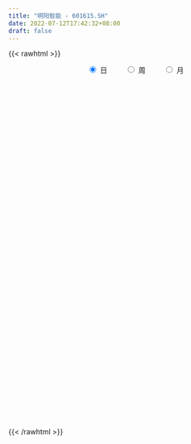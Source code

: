 ```yaml
---
title: "明阳智能 - 601615.SH"
date: 2022-07-12T17:42:32+08:00
draft: false
---
```

{{< rawhtml >}}
    <div style="text-align: center">
        <label style="padding: 1rem;"><input style="margin-right: .5rem" type="radio" name="period" value="D" checked onclick="period_change(this)">日</label>
        <label style="padding: 1rem;"><input style="margin-right: .5rem" type="radio" name="period" value="W" onclick="period_change(this)">周</label>
        <label style="padding: 1rem;"><input style="margin-right: .5rem" type="radio" name="period" value="M" onclick="period_change(this)">月</label>
    </div>
    <div id="chart" style="height: 700px;"></div> 
    <script type="text/javascript">
        const D_v = [213512.8,153792.33,87962.01,113017.07,116179.93,120969.53,133380.46,151300.36,187166.32,314409.85,264760.39,265488.89,466556.64,348665.89,293002.73,277594.24,244513.87,236637.7,156614.15,227708.17,146476.87,171711.35,426400.67,303221.16,252866.08,306276.06,322717.12,374800.02,348059.48,267628.2,258041.59,367673.26,285227.97,217333.72,213002.05,247117.24,196938.5,146493.36,149962.76,169193.01,165704.75,155670.39,258366.14,232447.33,174441.08,152940.16,182975.96,131049.51,173887.38,168582.82,182244.88,142532.31,127464.84,150893.86,322422.98,181385.74,149177.88,118470.22,165207.03,267598.37,147677.89,158177.9,243768.11,269939.69,158460.0,165389.15,155896.44,157887.09,123915.04,136681.67,136924.34,457019.7,616213.14,538001.66,499243.96,833794.9,1007718.67,531430.3199999999,482090.95,375755.94,584624.0600000001,409480.39,334121.46,286168.66,430149.3,339434.91,552643.83,527185.05,529094.08,357870.45,494162.6,554336.13,380197.83,426436.97,380442.49,344539.51,283732.19,207356.37,235757.21,213210.69,262404.54,232496.8,814517.54,545712.24,509253.25,445709.2,315265.68,342689.3,311441.12,449004.03,350401.97,241935.52,173017.36,299632.68,203599.21,284816.43,640406.65,455023.68,701060.0699999999,578025.98,505164.79,385044.48,423860.32,497442.41,417603.05,674215.8100000001,548934.67,458960.87,398172.77,701975.84,465256.85,394512.2,528467.24,457937.72,450837.37,706330.14,738895.37,507740.55,382200.56,447134.16,346934.77,295810.25,627005.76,603584.04,478155.99,579636.89,842648.4,941205.21,678990.29,657772.36,823290.9,722322.5,572726.17,457641.87,421991.24,391531.64,583180.4300000001,341048.96,395779.33,390988.66,550690.84,528985.1,521062.97,421950.45,365717.46,316351.8,242061.99,291368.45,320048.32,208160.88,264041.01,388264.13,560288.04,377985.78,262392.25,247889.0,261897.63,217026.37,194381.59,177471.96,261767.15,351142.96,256101.14,201304.49,212415.6,138412.95,393402.9,259021.88,400004.09,193686.36,142782.99,245905.99,199130.55,184345.2,202739.26,243922.93,167106.06,132754.51,148256.02,195743.21,148007.25,175363.52,162156.33,150562.16,119481.09,157404.51,186034.71,164230.57,377660.99,173238.35,241611.74,307241.16,217480.58,346949.0,208347.1,147604.45,173195.74,190996.52,447751.83,798601.96,243122.67,322433.5,330222.21,281603.94,340248.26,266716.03,403515.7,260218.3,361011.56,253231.29,326878.33,221830.67,159965.54,368929.1,277312.36,287425.54,553330.71,282194.27,321509.64,306721.27,243869.9,237914.75,310686.8,250226.8,236388.72,579831.35,416776.75,331037.23,278640.53,222046.4,276826.2,237388.17,225405.93,202460.62,373021.41,419815.88,287627.18,636046.75,687787.66,691928.53,399780.1,428268.3,361533.34,254659.25,529165.71,544402.89,627212.08,619581.05,1075504.6899999999,843980.98,947668.22,936128.7,808578.83,869748.08,619437.83,555909.99,541413.04,699966.65,538738.16,473383.66,429129.22,404368.43,452142.25,893406.96,421671.47,319649.51,529640.5600000001,912255.54,1303346.8200000001,746267.51,578026.87,452640.41,673509.84,599015.97,687887.35,717656.34,1921091.23,1136844.6599999999,798070.05,870474.74,682605.61,567655.72,645833.12,626727.04,1314584.5700000001,1252200.9299999999,1104768.3500000001,1037032.55,1011219.15,718377.6899999999,780446.76,633506.71,600712.6,640244.02,663344.92,905748.0,880922.11,650298.1899999999,831298.41,886662.28,961428.54,790503.1800000001,818579.4,713978.29,503844.1,769899.22,677216.22,1154378.77,1074435.1499999999,1060507.28,998802.13,1143378.6499999999,1046854.99,630538.73,1413740.1100000001,857204.11,960233.33,904342.26,760387.38,872317.53,871712.53,733511.08,939826.01,943084.12,657449.3,696075.38,851658.48,715692.95,499038.1,673328.64,438796.2,598597.76,760423.34,523248.86,541312.74,498338.56,1045310.3100000001,556002.02,377422.35,453924.59,601942.39,530126.91,469455.92,365918.47,561968.4399999999,756981.36,431941.78,325684.7,470098.72,462615.19,309397.26,423535.26,535436.6899999999,474879.21,662564.23,722756.71,495354.63,440942.61,492179.79,325330.9,477374.87,461270.7,290890.08,359277.75,442717.79,395613.28,344852.93,454905.15,831373.23,656253.83,885385.17,973767.3,639790.5600000001,993571.59,666643.46,715969.7,483286.58,564147.79,666994.36,444886.42,648061.87,442446.74,537710.37,375496.36,355613.37,428787.92,531566.35,588867.72,599980.63,642021.08,838597.0699999999,907924.9300000001,637786.6899999999,768732.8100000001,872974.25,720809.36,791135.63,774253.6800000001,721822.53,406295.86,632802.16,643494.97,485715.27,387967.77,477675.4,514811.59,640589.95,412018.31,561250.27,430674.3,473082.82,436714.14,302132.04,246029.74,382202.0,278169.93,979066.71,827191.74,493476.54,480770.46,400601.96,416697.11,366845.09,346105.36,304646.61,356502.73,321641.24,433177.13,343473.8,410034.54,370097.97,517131.2,421646.87,284573.47,375754.44,623171.39,576600.03,322648.36,258706.45,279814.9,303981.57,239136.42,823008.47,688571.89,420790.85,626537.84,371711.46,448868.38,325529.5,232778.36,463455.35,324305.38,597876.79,608317.88,451268.2,398706.45,296708.22,327087.84,652336.04,498505.07,461119.69,385926.76,895991.33,1185364.9299999999,612220.25,563368.01,510259.03,682156.6,551727.77,472743.0,635918.13,969059.97,536020.6,485954.87,429860.86,651010.84,866326.01,1201080.8999999999,685074.1,628159.65]
const D_histogram = [0.0,-0.0038290598,-0.0098486473,-0.0200940946,-0.0190036376,-0.0235854387,-0.0212177335,-0.0132936186,-0.0137591295,0.0220541487,0.0595333129,0.0997852738,0.1955972091,0.2103600758,0.2285909772,0.2366698735,0.1889213376,0.1031483029,0.0533248848,0.0763875256,0.0773802813,0.0630353002,0.0907393711,0.0250771887,0.0153225466,0.0359806859,0.080279616,0.126680113,0.1474259988,0.1468394643,0.1057748334,0.1452737015,0.1562853093,0.1338301391,0.080421749,0.0025708195,-0.0737614726,-0.1436959767,-0.1666981018,-0.1529545831,-0.1305913364,-0.1477342735,-0.1450075323,-0.1341065371,-0.1074988672,-0.1111251392,-0.1581469773,-0.1548762374,-0.1084143678,-0.0683402998,-0.0208132603,-0.0036058593,0.0071056669,-0.0034245989,-0.1122246588,-0.1943342737,-0.2766655918,-0.3127078671,-0.2667189925,-0.1781374318,-0.1149604288,-0.057354626,0.0174827235,0.1017102351,0.1354838471,0.1336401387,0.1277713638,0.0913164172,0.0763223256,0.0524171842,0.0419293929,0.1309266412,0.2639136844,0.3313840961,0.3917883489,0.4679549267,0.4678932497,0.4311153453,0.335893712,0.2567682117,0.1019493893,-0.0369076783,-0.1296790415,-0.1826623953,-0.2521859609,-0.2933957492,-0.3325371396,-0.3369398438,-0.2962340791,-0.2644517777,-0.262300231,-0.1876145369,-0.1468964005,-0.1056556409,-0.0953645347,-0.1303212591,-0.158323744,-0.1692896551,-0.1564913192,-0.1603829034,-0.165231385,-0.1509035709,-0.0458296711,0.0181828123,0.1079449039,0.1501825949,0.1683727424,0.1484550369,0.1257794796,0.1565223819,0.133901107,0.0959436257,0.0673755957,0.0600765985,0.0421036055,0.001055801,0.0300193253,0.0074658924,0.0488762198,0.1025685309,0.1194290558,0.1235352506,0.1491447651,0.1597463008,0.1134343875,0.1446621689,0.2059310101,0.2517153545,0.260569803,0.116307571,0.0416399525,-0.0092003521,0.0188449016,0.0131343553,-0.0192078417,-0.0352323763,-0.124348298,-0.2032673355,-0.2086534991,-0.177403593,-0.2022822911,-0.1731458868,-0.0634233588,-0.0523880348,-0.0213422392,0.1214988127,0.252617591,0.3497945465,0.3993843435,0.4430791702,0.2896020834,0.1003371782,-0.0116830418,-0.0323746316,-0.0795422226,-0.0998072573,-0.2155159252,-0.2338802826,-0.1846299486,-0.1462151419,-0.0677709229,0.0586086629,0.0921264522,0.1299290741,0.0800711596,-0.031234018,-0.1368565613,-0.1883961429,-0.1773793234,-0.1777425545,-0.2186377903,-0.3212243607,-0.4863622736,-0.6037214628,-0.6242552802,-0.5592654273,-0.4562049007,-0.3955483671,-0.3567280727,-0.2913347971,-0.1871612154,-0.090518681,0.0073926907,0.0766991076,0.0770434519,0.0652407118,0.1228756335,0.1307484541,0.0850226396,0.0359852501,0.0058679553,-0.0337995255,-0.0166696264,-0.0120252853,-0.0141463528,-0.0286607113,-0.0379913983,-0.0537081664,-0.0322761676,-0.0390259326,-0.0144952748,0.0296647992,0.0511986464,0.0515616913,0.0512822692,0.0658141658,0.0593615948,0.0661245655,0.1355487352,0.1681854978,0.1929011937,0.1483755095,0.1300933254,0.0236227867,-0.0483556673,-0.1044043587,-0.1313380439,-0.1325681632,-0.0369108944,-0.0564882115,-0.0654507016,-0.0569301935,-0.0562757071,-0.066201126,-0.0552832131,-0.0547217961,-0.0133312672,0.0055620649,0.0527475044,0.0716761165,0.0455730209,0.0288854889,0.0169938721,-0.0206632377,-0.04883598,-0.0343762207,0.0303758228,0.0734086762,0.1067869619,0.129568111,0.158257529,0.172192895,0.1885212627,0.164858751,0.1610296006,0.2000978066,0.2073896172,0.2175222028,0.2035194981,0.1701922075,0.0993083912,0.0587903294,0.0565257322,0.0507859504,0.0736856063,0.0972131087,0.1081920348,0.1513269362,0.2394520679,0.2548842839,0.2584637886,0.2078887908,0.168306039,0.1398571104,0.1214737536,0.1196587744,0.1446435436,0.1075670879,0.1175296169,0.10194013,0.1902590503,0.2741864442,0.3005589977,0.2141230978,0.1816395124,0.1210815553,0.0490165879,-0.05595083,-0.1025204643,-0.1059835173,-0.1279538214,-0.1498699335,-0.2066376846,-0.3264753043,-0.3926638602,-0.3883145399,-0.3282473937,-0.1558859907,-0.009889273,0.1100371913,0.1598607142,0.1774469478,0.1971136718,0.2140514763,0.1123931009,0.1705792842,0.2591435692,0.2287741923,0.1938531675,0.1395990992,0.0342718858,-0.0350823611,-0.0654102926,-0.103361724,0.0124869179,0.0833395815,0.2305755046,0.4065940935,0.3530974948,0.2796365604,0.1898560194,0.1400691072,0.0027682981,-0.0756178017,-0.1983114955,-0.2104281451,-0.2287036592,-0.1983060046,-0.0166507288,0.0505758866,0.1343388675,0.177182448,0.2127886042,0.1425895823,0.0470813044,0.0765406931,0.039018889,0.1215749302,0.1969310706,0.239762778,0.1739013546,0.2350605589,0.218291445,0.3828034949,0.4140408769,0.3968155025,0.30007357,0.1323525773,-0.0420100364,-0.0689859736,-0.2317550309,-0.3397495347,-0.2863614166,-0.2399051374,-0.1722405276,-0.1423007147,-0.244464911,-0.3418299305,-0.4347710206,-0.4386659645,-0.4525530681,-0.3962769523,-0.4588912944,-0.5278779549,-0.5309451088,-0.5391875242,-0.6090012989,-0.6019544596,-0.5738100797,-0.5326097157,-0.4631121506,-0.4033549879,-0.3538306923,-0.279324668,-0.2887943439,-0.3548491383,-0.3557342418,-0.3283167661,-0.2627889222,-0.2693841557,-0.2653418319,-0.192336097,-0.1624571033,-0.1422980268,-0.0594023985,-0.0403122297,-0.0889263639,-0.1165983487,-0.1594221395,-0.1772257077,-0.2201295174,-0.1636957758,-0.1279946919,-0.0647485623,-0.0448415205,0.0043959608,0.0107138134,0.0414671706,0.0998694609,0.1818850491,0.2682434597,0.3789888545,0.3860312012,0.449993563,0.4750542183,0.466315629,0.4236622355,0.3884636446,0.2580654518,0.1776301137,0.2057125366,0.196486187,0.2124126747,0.1859877286,0.13206453,0.0640698775,0.0876767231,0.0568557119,0.0827512064,0.1215895877,0.1847343426,0.2319410669,0.2336078388,0.2903505524,0.3199034109,0.2529164875,0.2496089776,0.2149813595,0.1409883261,0.0267340102,-0.1374593086,-0.168955921,-0.186720403,-0.1957973878,-0.238074077,-0.3054208077,-0.2712971471,-0.2832343172,-0.3463827447,-0.4126406861,-0.4674992953,-0.4136306938,-0.3892216118,-0.3402736243,-0.3281514625,-0.3134714894,-0.1491864334,-0.0066175528,0.0855253107,0.1455041494,0.1575966651,0.1118784381,0.1092865622,0.0953216335,0.0332616217,-0.038535209,-0.0462129806,-0.1261516229,-0.1996788671,-0.1570261911,-0.1104407682,-0.006783023,0.0927665593,0.1185790437,0.1316508599,0.2046748439,0.2426962517,0.2715486633,0.2810355408,0.2478904966,0.2440803062,0.2244767001,0.3084473776,0.3916047331,0.4224136273,0.3731613361,0.3392772852,0.3153905492,0.2568217984,0.2089942564,0.1948188436,0.1503426927,0.1750173242,0.2202821126,0.2060162363,0.1738612801,0.1107233169,0.0688756623,0.111970356,0.1113408274,0.0447944376,-0.0016069134,0.0742680286,0.2583745124,0.3513832192,0.380978884,0.3888303534,0.4021768249,0.3931004585,0.4027349195,0.3007822581,0.3760550561,0.3636006105,0.3266170702,0.2984278393,0.2637847272,0.220567688,-0.0017591078,-0.1594019325,-0.2634076542]
const D_fast = [0.0,-0.0047863248,-0.0132680741,-0.028537045,-0.0321974974,-0.0426756582,-0.0456123863,-0.0410116761,-0.0449169694,-0.003590154,0.0487723384,0.1139706178,0.2586818553,0.326034741,0.4014133867,0.4686597513,0.4681415498,0.4081555908,0.371663394,0.4138229162,0.4341607423,0.4355745861,0.4859634998,0.4265706146,0.4206466092,0.4502999199,0.514668754,0.5927392793,0.6503416648,0.6864649964,0.6718440738,0.7476613673,0.7977443024,0.808746667,0.7754437142,0.6982354895,0.6034628292,0.497604331,0.4329276804,0.4084325533,0.3981479659,0.3440714605,0.3105463186,0.2879206795,0.2876536326,0.2562460758,0.1696874934,0.134239174,0.1535974516,0.1765864446,0.2189101691,0.2352161052,0.2477040482,0.2363176327,0.0994614081,-0.0312317753,-0.1827294914,-0.2969487334,-0.317639607,-0.2735924041,-0.2391555084,-0.1958883621,-0.1166803317,-0.0070252613,0.0606193125,0.0921856388,0.1182597048,0.1046338625,0.1087203523,0.0979195069,0.0979140639,0.2196429725,0.4186084368,0.5689248725,0.7272762125,0.920431522,1.0373431574,1.1083440894,1.097095884,1.0821624367,0.9528309616,0.8047469745,0.6795558509,0.5809068982,0.4483368425,0.3337781168,0.2115024415,0.1228647764,0.0895120213,0.0551813783,-0.0082421327,0.0195399271,0.0235339634,0.0383608128,0.0248107853,-0.0427262538,-0.1103096747,-0.1635979996,-0.1899224935,-0.2339098036,-0.2800661314,-0.3034642101,-0.2098477281,-0.1412895415,-0.024541224,0.0552421157,0.1155254489,0.1327215025,0.1414908152,0.211364313,0.2222183148,0.20824674,0.1965226088,0.2042427612,0.1967956697,0.1560118154,0.192480171,0.1717932112,0.2254225935,0.3047570373,0.3514748262,0.3864648337,0.4493605395,0.4998986504,0.4819453339,0.5493386576,0.6620902513,0.7708034344,0.8448003336,0.7296149943,0.665357364,0.6122169714,0.6449734504,0.642546493,0.6054023355,0.5805697069,0.4603667106,0.3306308393,0.273081301,0.2599803088,0.1845310379,0.1703809706,0.2642476588,0.2621859741,0.28789621,0.461111965,0.655385141,0.8400107332,0.9894466161,1.1439112353,1.0628346693,0.8986540587,0.7837130782,0.7549278305,0.6878746839,0.6426578348,0.4730701857,0.3962357576,0.3993286045,0.4011896257,0.4626911139,0.6037228655,0.6602722678,0.7305571583,0.7007170336,0.5816033516,0.4417666679,0.3431280505,0.3098000392,0.2650011695,0.1694464862,-0.0134461744,-0.3001746558,-0.5684642106,-0.745061848,-0.819888352,-0.8308790506,-0.8691096087,-0.9194713325,-0.9269117562,-0.8695284784,-0.7955156142,-0.6957560698,-0.6072748761,-0.5876696687,-0.5831622308,-0.4948084008,-0.4542484667,-0.4787186213,-0.5187596983,-0.5474100043,-0.5955273664,-0.5825648739,-0.5809268541,-0.5865845098,-0.6082640462,-0.6270925827,-0.6562363925,-0.6428734355,-0.6593796836,-0.6384728446,-0.5868965708,-0.552563062,-0.5393095943,-0.526768449,-0.495783011,-0.4873951833,-0.4641010713,-0.3607897177,-0.2861065807,-0.2131655863,-0.2205973932,-0.206356246,-0.3069210879,-0.3909884588,-0.4731382399,-0.532906436,-0.5672785961,-0.4808490509,-0.5145484209,-0.5398735863,-0.5455856267,-0.559000067,-0.5854757674,-0.5883786579,-0.6014976899,-0.5634399778,-0.5431561295,-0.4827838138,-0.4459361726,-0.460646013,-0.4701121727,-0.4777553215,-0.5205782407,-0.5609599781,-0.555094274,-0.4827482748,-0.4213632523,-0.3612882261,-0.3061150492,-0.2378612491,-0.1808776592,-0.1174189759,-0.0998667998,-0.0634385501,0.0256541076,0.0847933225,0.1493064587,0.1861836286,0.1954043899,0.1493476713,0.1235271919,0.1353940277,0.1423507335,0.183671791,0.2315025706,0.2695295054,0.3504961408,0.4984842895,0.5776375765,0.6458330284,0.6472302282,0.6497239862,0.6562393352,0.6682244168,0.6963241312,0.7574697864,0.7472851026,0.7866300359,0.7965255814,0.9324092644,1.0848832693,1.1863955722,1.1534904468,1.1664167394,1.1361291711,1.0763183507,0.9573632253,0.8851634749,0.8552045426,0.8012457831,0.7418621877,0.6334350154,0.4319785697,0.2676240487,0.1748947341,0.1529000318,0.2862899372,0.4298143366,0.5772500988,0.6670388001,0.7289867708,0.7979319127,0.8683825862,0.7948224861,0.8956534905,1.0490036678,1.075827839,1.089370106,1.0700158125,0.9732565705,0.8951317334,0.8484512287,0.7846593663,0.9036297377,0.9953172967,1.2001970959,1.4778642082,1.5126419832,1.5090901889,1.4667736528,1.4520040173,1.3153952827,1.2181047325,1.0458331649,0.9811094789,0.90565805,0.8864792035,1.0639717971,1.1438423842,1.261190082,1.3483292744,1.4371325817,1.4025809553,1.3188430036,1.3674375656,1.3396704837,1.4526202574,1.5772091655,1.6799815674,1.6575954826,1.7775198267,1.815323574,2.0755364976,2.2102840989,2.2922626001,2.27053906,2.1359062117,1.9510410889,1.9068186582,1.6861108433,1.4931789558,1.4749767198,1.4614567146,1.4860611925,1.4804258268,1.3171454026,1.1343229005,0.9326890552,0.8191276203,0.6921022496,0.6493091274,0.4719719617,0.2710158124,0.1352123814,-0.0078269151,-0.2298910145,-0.3733327902,-0.4886409302,-0.5805929951,-0.6268734677,-0.667955052,-0.7068884294,-0.7022135721,-0.783881834,-0.9386489129,-1.0284675769,-1.0831292928,-1.0832986794,-1.1572399517,-1.2195330859,-1.1946113752,-1.2053466575,-1.2207620876,-1.152717059,-1.1437049475,-1.2145506728,-1.2713722447,-1.3540515704,-1.4161615655,-1.5140977546,-1.4985879569,-1.494885546,-1.447826557,-1.4391298953,-1.3887934238,-1.3797971178,-1.338676968,-1.2553073125,-1.127820462,-0.9744011864,-0.7689085781,-0.6653584311,-0.4888976785,-0.3450734686,-0.2372331506,-0.1739709853,-0.112053665,-0.1779354949,-0.2139633046,-0.1344527475,-0.0945575504,-0.025527894,-0.005455908,-0.0263629741,-0.0783401572,-0.0328141309,-0.0494212141,-0.0028379179,0.0663978602,0.1757262008,0.2809181918,0.3409869234,0.4703172752,0.5798459864,0.5760881848,0.6351829194,0.6543006411,0.6155546893,0.5079838758,0.30942573,0.2356901373,0.1712455546,0.1132192228,0.0114240144,-0.1322779183,-0.1659785445,-0.2487242939,-0.3984684076,-0.5678865205,-0.7396199535,-0.7891590254,-0.8620553464,-0.8981757649,-0.9680914687,-1.0317793681,-0.9047909203,-0.763876428,-0.6503522368,-0.5539973607,-0.5025056787,-0.5202542962,-0.4955245316,-0.4856590519,-0.5394036583,-0.6208342912,-0.6400653079,-0.751541856,-0.8749888169,-0.8715926887,-0.8526174579,-0.7506554684,-0.6279142463,-0.572457001,-0.5264724698,-0.4022797748,-0.3035843041,-0.2068447267,-0.127098964,-0.098271384,-0.0410614978,-0.0045459289,0.1565365929,0.3375951318,0.4740074328,0.5180454757,0.568980746,0.6239416473,0.6295783461,0.6339993682,0.6685286663,0.6616381885,0.7300671511,0.8304024676,0.8676406504,0.8789510142,0.8434938802,0.8188651413,0.889952424,0.9171581022,0.8618103218,0.8150072424,0.9094491916,1.1581493035,1.3390038151,1.4638442009,1.5689032587,1.6827939364,1.7719926846,1.8823108755,1.8555537786,2.0248403406,2.1032860477,2.1479567749,2.1943745039,2.2256775736,2.2376024564,2.0148358836,1.8173425758,1.6474849406]
const D_slow = [0.0,-0.000957265,-0.0034194268,-0.0084429504,-0.0131938598,-0.0190902195,-0.0243946529,-0.0277180575,-0.0311578399,-0.0256443027,-0.0107609745,0.014185344,0.0630846462,0.1156746652,0.1728224095,0.2319898779,0.2792202123,0.305007288,0.3183385092,0.3374353906,0.3567804609,0.372539286,0.3952241287,0.4014934259,0.4053240626,0.414319234,0.434389138,0.4660591663,0.502915666,0.5396255321,0.5660692404,0.6023876658,0.6414589931,0.6749165279,0.6950219651,0.69566467,0.6772243019,0.6413003077,0.5996257822,0.5613871365,0.5287393023,0.491805734,0.4555538509,0.4220272166,0.3951524998,0.367371215,0.3278344707,0.2891154114,0.2620118194,0.2449267445,0.2397234294,0.2388219646,0.2405983813,0.2397422316,0.2116860669,0.1631024984,0.0939361005,0.0157591337,-0.0509206144,-0.0954549724,-0.1241950796,-0.1385337361,-0.1341630552,-0.1087354964,-0.0748645346,-0.0414545,-0.009511659,0.0133174453,0.0323980267,0.0455023228,0.055984671,0.0887163313,0.1546947524,0.2375407764,0.3354878636,0.4524765953,0.5694499077,0.6772287441,0.761202172,0.825394225,0.8508815723,0.8416546527,0.8092348924,0.7635692935,0.7005228033,0.627173866,0.5440395811,0.4598046202,0.3857461004,0.319633156,0.2540580982,0.207154464,0.1704303639,0.1440164537,0.12017532,0.0875950052,0.0480140692,0.0056916555,-0.0334311743,-0.0735269002,-0.1148347464,-0.1525606392,-0.1640180569,-0.1594723539,-0.1324861279,-0.0949404792,-0.0528472936,-0.0157335343,0.0157113356,0.054841931,0.0883172078,0.1123031142,0.1291470131,0.1441661628,0.1546920642,0.1549560144,0.1624608457,0.1643273188,0.1765463738,0.2021885065,0.2320457704,0.2629295831,0.3002157744,0.3401523496,0.3685109464,0.4046764887,0.4561592412,0.5190880798,0.5842305306,0.6133074233,0.6237174115,0.6214173234,0.6261285488,0.6294121377,0.6246101772,0.6158020832,0.5847150087,0.5338981748,0.4817348,0.4373839018,0.386813329,0.3435268573,0.3276710176,0.3145740089,0.3092384491,0.3396131523,0.40276755,0.4902161867,0.5900622726,0.7008320651,0.7732325859,0.7983168805,0.79539612,0.7873024621,0.7674169065,0.7424650921,0.6885861109,0.6301160402,0.5839585531,0.5474047676,0.5304620369,0.5451142026,0.5681458156,0.6006280841,0.620645874,0.6128373695,0.5786232292,0.5315241935,0.4871793626,0.442743724,0.3880842764,0.3077781863,0.1861876179,0.0352572522,-0.1208065679,-0.2606229247,-0.3746741499,-0.4735612417,-0.5627432598,-0.6355769591,-0.6823672629,-0.7049969332,-0.7031487605,-0.6839739836,-0.6647131206,-0.6484029427,-0.6176840343,-0.5849969208,-0.5637412609,-0.5547449484,-0.5532779596,-0.5617278409,-0.5658952475,-0.5689015688,-0.572438157,-0.5796033349,-0.5891011844,-0.602528226,-0.6105972679,-0.6203537511,-0.6239775698,-0.61656137,-0.6037617084,-0.5908712856,-0.5780507183,-0.5615971768,-0.5467567781,-0.5302256367,-0.4963384529,-0.4542920785,-0.4060667801,-0.3689729027,-0.3364495713,-0.3305438747,-0.3426327915,-0.3687338812,-0.4015683921,-0.4347104329,-0.4439381565,-0.4580602094,-0.4744228848,-0.4886554332,-0.5027243599,-0.5192746414,-0.5330954447,-0.5467758938,-0.5501087106,-0.5487181943,-0.5355313182,-0.5176122891,-0.5062190339,-0.4989976617,-0.4947491936,-0.4999150031,-0.5121239981,-0.5207180532,-0.5131240975,-0.4947719285,-0.468075188,-0.4356831603,-0.396118778,-0.3530705543,-0.3059402386,-0.2647255508,-0.2244681507,-0.174443699,-0.1225962947,-0.068215744,-0.0173358695,0.0252121824,0.0500392802,0.0647368625,0.0788682955,0.0915647831,0.1099861847,0.1342894619,0.1613374706,0.1991692046,0.2590322216,0.3227532926,0.3873692397,0.4393414374,0.4814179472,0.5163822248,0.5467506632,0.5766653568,0.6128262427,0.6397180147,0.6691004189,0.6945854514,0.742150214,0.8106968251,0.8858365745,0.9393673489,0.984777227,1.0150476159,1.0273017628,1.0133140553,0.9876839393,0.9611880599,0.9291996046,0.8917321212,0.8400727,0.758453874,0.6602879089,0.563209274,0.4811474255,0.4421759279,0.4397036096,0.4672129074,0.507178086,0.5515398229,0.6008182409,0.65433111,0.6824293852,0.7250742062,0.7898600985,0.8470536466,0.8955169385,0.9304167133,0.9389846848,0.9302140945,0.9138615213,0.8880210903,0.8911428198,0.9119777152,0.9696215913,1.0712701147,1.1595444884,1.2294536285,1.2769176334,1.3119349101,1.3126269847,1.2937225342,1.2441446604,1.1915376241,1.1343617093,1.0847852081,1.0806225259,1.0932664976,1.1268512145,1.1711468265,1.2243439775,1.2599913731,1.2717616992,1.2908968724,1.3006515947,1.3310453272,1.3802780949,1.4402187894,1.483694128,1.5424592678,1.597032129,1.6927330027,1.796243222,1.8954470976,1.9704654901,2.0035536344,1.9930511253,1.9758046319,1.9178658742,1.8329284905,1.7613381364,1.701361852,1.6583017201,1.6227265414,1.5616103137,1.476152831,1.3674600759,1.2577935848,1.1446553177,1.0455860797,0.9308632561,0.7988937673,0.6661574901,0.5313606091,0.3791102844,0.2286216695,0.0851691495,-0.0479832794,-0.163761317,-0.264600064,-0.3530577371,-0.4228889041,-0.4950874901,-0.5837997746,-0.6727333351,-0.7548125266,-0.8205097572,-0.8878557961,-0.9541912541,-1.0022752783,-1.0428895541,-1.0784640608,-1.0933146605,-1.1033927179,-1.1256243089,-1.154773896,-1.1946294309,-1.2389358578,-1.2939682372,-1.3348921811,-1.3668908541,-1.3830779947,-1.3942883748,-1.3931893846,-1.3905109312,-1.3801441386,-1.3551767734,-1.3097055111,-1.2426446462,-1.1478974326,-1.0513896323,-0.9388912415,-0.8201276869,-0.7035487797,-0.5976332208,-0.5005173096,-0.4360009467,-0.3915934183,-0.3401652841,-0.2910437374,-0.2379405687,-0.1914436366,-0.1584275041,-0.1424100347,-0.1204908539,-0.106276926,-0.0855891244,-0.0551917274,-0.0090081418,0.0489771249,0.1073790846,0.1799667227,0.2599425755,0.3231716973,0.3855739417,0.4393192816,0.4745663631,0.4812498657,0.4468850385,0.4046460583,0.3579659576,0.3090166106,0.2494980914,0.1731428894,0.1053186026,0.0345100233,-0.0520856628,-0.1552458344,-0.2721206582,-0.3755283316,-0.4728337346,-0.5579021407,-0.6399400063,-0.7183078786,-0.755604487,-0.7572588752,-0.7358775475,-0.6995015102,-0.6601023439,-0.6321327343,-0.6048110938,-0.5809806854,-0.57266528,-0.5822990822,-0.5938523274,-0.6253902331,-0.6753099499,-0.7145664976,-0.7421766897,-0.7438724454,-0.7206808056,-0.6910360447,-0.6581233297,-0.6069546187,-0.5462805558,-0.47839339,-0.4081345048,-0.3461618806,-0.2851418041,-0.229022629,-0.1519107846,-0.0540096013,0.0515938055,0.1448841395,0.2297034608,0.3085510981,0.3727565477,0.4250051118,0.4737098227,0.5112954959,0.5550498269,0.610120355,0.6616244141,0.7050897341,0.7327705633,0.7499894789,0.7779820679,0.8058172748,0.8170158842,0.8166141558,0.835181163,0.8997747911,0.9876205959,1.0828653169,1.1800729053,1.2806171115,1.3788922261,1.479575956,1.5547715205,1.6487852845,1.7396854372,1.8213397047,1.8959466645,1.9618928463,2.0170347684,2.0165949914,1.9767445083,1.9108925947]
const D_data = [['2020-06-19', 12.34, 12.68, 12.3, 12.75],['2020-06-22', 12.72, 12.62, 12.48, 12.8],['2020-06-23', 12.61, 12.56, 12.49, 12.66],['2020-06-24', 12.53, 12.45, 12.25, 12.61],['2020-06-29', 12.39, 12.55, 12.37, 12.72],['2020-06-30', 12.52, 12.45, 12.39, 12.69],['2020-07-01', 12.46, 12.51, 12.35, 12.64],['2020-07-02', 12.55, 12.59, 12.48, 12.63],['2020-07-03', 12.75, 12.49, 12.39, 12.8],['2020-07-06', 12.51, 13.04, 12.46, 13.06],['2020-07-07', 13.16, 13.29, 12.89, 13.53],['2020-07-08', 13.57, 13.6, 13.23, 13.68],['2020-07-09', 13.81, 14.79, 13.7, 14.96],['2020-07-10', 14.65, 14.25, 14.19, 14.65],['2020-07-13', 14.44, 14.58, 14.33, 14.88],['2020-07-14', 14.72, 14.74, 14.32, 14.95],['2020-07-15', 14.93, 14.14, 13.98, 15.1],['2020-07-16', 14.15, 13.46, 13.46, 14.58],['2020-07-17', 13.62, 13.65, 13.36, 13.93],['2020-07-20', 13.67, 14.59, 13.66, 14.64],['2020-07-21', 14.7, 14.49, 14.39, 14.72],['2020-07-22', 14.4, 14.37, 14.23, 14.56],['2020-07-23', 14.28, 15.05, 14.22, 15.22],['2020-07-24', 14.9, 13.88, 13.71, 14.93],['2020-07-27', 13.88, 14.45, 13.42, 14.68],['2020-07-28', 14.59, 14.94, 14.34, 15.12],['2020-07-29', 14.95, 15.52, 14.62, 15.79],['2020-07-30', 15.47, 15.94, 15.23, 16.2],['2020-07-31', 15.73, 15.98, 15.6, 16.37],['2020-08-03', 16.12, 15.96, 15.8, 16.35],['2020-08-04', 15.96, 15.52, 15.36, 15.98],['2020-08-05', 15.5, 16.71, 15.44, 16.95],['2020-08-06', 16.88, 16.7, 16.38, 17.14],['2020-08-07', 16.7, 16.46, 16.0, 16.99],['2020-08-10', 16.29, 16.05, 15.85, 16.65],['2020-08-11', 16.14, 15.52, 15.51, 16.56],['2020-08-12', 15.4, 15.19, 14.84, 15.72],['2020-08-13', 15.31, 14.88, 14.8, 15.38],['2020-08-14', 14.8, 15.18, 14.63, 15.23],['2020-08-17', 15.08, 15.57, 14.9, 15.58],['2020-08-18', 15.68, 15.74, 15.4, 15.75],['2020-08-19', 15.62, 15.22, 15.13, 15.68],['2020-08-20', 15.43, 15.38, 15.27, 15.69],['2020-08-21', 15.7, 15.47, 15.3, 15.93],['2020-08-24', 15.53, 15.73, 15.51, 15.96],['2020-08-25', 15.73, 15.38, 15.3, 15.85],['2020-08-26', 15.31, 14.64, 14.64, 15.51],['2020-08-27', 14.78, 15.07, 14.61, 15.26],['2020-08-28', 15.0, 15.68, 14.92, 15.69],['2020-08-31', 15.68, 15.8, 15.6, 16.11],['2020-09-01', 15.78, 16.13, 15.65, 16.25],['2020-09-02', 16.13, 15.95, 15.72, 16.25],['2020-09-03', 16.1, 15.98, 15.75, 16.14],['2020-09-04', 15.58, 15.75, 15.28, 15.8],['2020-09-07', 15.05, 14.18, 14.18, 15.08],['2020-09-08', 14.18, 13.9, 13.74, 14.23],['2020-09-09', 13.65, 13.28, 13.26, 13.83],['2020-09-10', 13.45, 13.31, 13.17, 13.75],['2020-09-11', 13.29, 14.13, 13.18, 14.16],['2020-09-14', 14.38, 14.84, 14.2, 15.04],['2020-09-15', 14.8, 14.8, 14.47, 14.93],['2020-09-16', 14.73, 14.97, 14.68, 15.3],['2020-09-17', 15.28, 15.51, 15.08, 15.68],['2020-09-18', 15.39, 16.09, 15.39, 16.16],['2020-09-21', 15.9, 15.86, 15.76, 16.13],['2020-09-22', 16.0, 15.6, 15.58, 16.08],['2020-09-23', 15.83, 15.63, 15.43, 15.88],['2020-09-24', 15.57, 15.22, 15.15, 15.76],['2020-09-25', 15.45, 15.42, 15.11, 15.68],['2020-09-28', 15.52, 15.26, 15.21, 15.78],['2020-09-29', 15.45, 15.38, 15.0, 15.57],['2020-09-30', 15.62, 16.92, 15.38, 16.92],['2020-10-09', 18.01, 18.25, 17.81, 18.57],['2020-10-12', 18.11, 18.24, 17.78, 18.47],['2020-10-13', 18.18, 18.83, 18.02, 19.18],['2020-10-14', 18.84, 19.8, 18.8, 20.6],['2020-10-15', 20.35, 19.5, 19.45, 21.17],['2020-10-16', 19.87, 19.39, 19.06, 20.48],['2020-10-19', 19.75, 18.71, 18.59, 19.9],['2020-10-20', 19.07, 18.79, 18.44, 19.18],['2020-10-21', 18.8, 17.47, 17.25, 18.96],['2020-10-22', 17.47, 17.02, 16.96, 17.48],['2020-10-23', 17.05, 17.02, 16.96, 17.31],['2020-10-26', 16.75, 17.11, 16.32, 17.35],['2020-10-27', 16.9, 16.5, 16.11, 16.99],['2020-10-28', 16.54, 16.43, 16.0, 16.68],['2020-10-29', 15.6, 16.07, 15.16, 16.3],['2020-10-30', 16.66, 16.19, 16.09, 16.9],['2020-11-02', 16.35, 16.66, 16.35, 16.99],['2020-11-03', 16.66, 16.57, 16.36, 16.83],['2020-11-04', 16.59, 16.12, 15.88, 17.07],['2020-11-05', 16.3, 17.09, 16.23, 17.3],['2020-11-06', 17.12, 16.87, 16.52, 17.23],['2020-11-09', 17.0, 17.02, 16.7, 17.29],['2020-11-10', 17.0, 16.71, 16.2, 17.0],['2020-11-11', 16.65, 16.0, 15.88, 16.74],['2020-11-12', 16.19, 15.81, 15.7, 16.5],['2020-11-13', 15.85, 15.79, 15.55, 15.93],['2020-11-16', 15.85, 15.96, 15.48, 16.06],['2020-11-17', 16.1, 15.64, 15.43, 16.12],['2020-11-18', 15.53, 15.46, 15.27, 15.72],['2020-11-19', 15.48, 15.58, 15.26, 15.63],['2020-11-20', 15.95, 16.94, 15.92, 17.14],['2020-11-23', 16.76, 16.85, 16.62, 17.07],['2020-11-24', 16.93, 17.62, 16.8, 17.68],['2020-11-25', 17.64, 17.47, 17.46, 18.12],['2020-11-26', 17.6, 17.45, 17.16, 17.78],['2020-11-27', 17.44, 17.09, 17.0, 17.44],['2020-11-30', 17.2, 17.05, 16.75, 17.43],['2020-12-01', 17.1, 17.86, 16.91, 18.01],['2020-12-02', 17.7, 17.34, 17.24, 17.83],['2020-12-03', 17.4, 17.09, 16.8, 17.44],['2020-12-04', 17.07, 17.11, 16.95, 17.25],['2020-12-07', 17.01, 17.35, 16.83, 17.58],['2020-12-08', 17.34, 17.21, 17.15, 17.5],['2020-12-09', 17.3, 16.8, 16.71, 17.49],['2020-12-10', 16.83, 17.68, 16.01, 17.89],['2020-12-11', 17.72, 17.09, 16.66, 17.98],['2020-12-14', 17.3, 17.99, 17.01, 18.03],['2020-12-15', 17.99, 18.49, 17.58, 18.67],['2020-12-16', 18.5, 18.34, 18.2, 18.88],['2020-12-17', 18.18, 18.37, 17.71, 18.66],['2020-12-18', 18.48, 18.87, 18.35, 18.87],['2020-12-21', 19.05, 18.95, 18.63, 19.44],['2020-12-22', 18.75, 18.3, 18.21, 19.14],['2020-12-23', 18.71, 19.39, 18.71, 19.88],['2020-12-24', 19.48, 20.22, 19.01, 20.6],['2020-12-25', 20.01, 20.57, 19.72, 20.83],['2020-12-28', 20.59, 20.54, 19.91, 21.03],['2020-12-29', 20.08, 18.49, 18.49, 20.28],['2020-12-30', 18.41, 18.92, 18.31, 19.4],['2020-12-31', 19.15, 18.98, 18.69, 19.6],['2021-01-04', 19.16, 20.0, 19.0, 20.24],['2021-01-05', 19.95, 19.74, 19.24, 19.99],['2021-01-06', 19.68, 19.39, 18.6, 19.78],['2021-01-07', 19.39, 19.53, 18.97, 20.12],['2021-01-08', 19.8, 18.35, 18.05, 19.98],['2021-01-11', 18.65, 17.97, 17.5, 18.65],['2021-01-12', 18.0, 18.57, 18.0, 18.75],['2021-01-13', 18.7, 19.01, 18.55, 19.42],['2021-01-14', 19.09, 18.23, 18.2, 19.35],['2021-01-15', 18.26, 18.82, 18.0, 18.85],['2021-01-18', 18.51, 20.16, 18.41, 20.46],['2021-01-19', 20.07, 19.25, 19.05, 20.3],['2021-01-20', 19.06, 19.63, 18.84, 20.0],['2021-01-21', 19.63, 21.59, 19.6, 21.59],['2021-01-22', 22.18, 22.39, 21.7, 22.8],['2021-01-25', 23.22, 22.89, 22.5, 24.16],['2021-01-26', 23.06, 23.07, 22.48, 23.77],['2021-01-27', 23.2, 23.68, 22.71, 24.13],['2021-01-28', 22.39, 21.31, 21.31, 22.6],['2021-01-29', 21.3, 20.2, 19.51, 21.5],['2021-02-01', 20.25, 20.5, 20.16, 21.14],['2021-02-02', 21.01, 21.38, 20.51, 21.42],['2021-02-03', 21.51, 20.93, 20.93, 21.88],['2021-02-04', 21.06, 21.12, 20.53, 21.55],['2021-02-05', 21.27, 19.53, 19.51, 21.35],['2021-02-08', 19.74, 20.3, 19.61, 20.59],['2021-02-09', 20.4, 21.15, 20.37, 21.39],['2021-02-10', 21.15, 21.2, 20.56, 21.48],['2021-02-18', 22.02, 22.01, 21.61, 22.56],['2021-02-19', 21.89, 23.24, 21.67, 23.25],['2021-02-22', 23.55, 22.65, 22.34, 23.87],['2021-02-23', 22.92, 23.07, 21.85, 23.36],['2021-02-24', 22.72, 22.11, 21.67, 22.85],['2021-02-25', 22.2, 21.01, 21.0, 22.2],['2021-02-26', 20.31, 20.51, 20.15, 20.95],['2021-03-01', 20.02, 20.71, 19.96, 20.82],['2021-03-02', 21.03, 21.31, 20.57, 21.4],['2021-03-03', 21.0, 21.12, 20.58, 21.15],['2021-03-04', 20.93, 20.4, 20.14, 21.2],['2021-03-05', 19.79, 19.07, 18.62, 19.81],['2021-03-08', 19.11, 17.27, 17.22, 19.16],['2021-03-09', 17.28, 16.68, 16.11, 17.41],['2021-03-10', 17.07, 17.02, 16.86, 17.3],['2021-03-11', 17.25, 17.71, 17.2, 17.73],['2021-03-12', 17.98, 18.19, 17.61, 18.3],['2021-03-15', 17.85, 17.7, 17.25, 17.9],['2021-03-16', 17.62, 17.32, 17.18, 17.96],['2021-03-17', 17.32, 17.59, 16.98, 17.67],['2021-03-18', 17.8, 18.25, 17.44, 18.25],['2021-03-19', 17.86, 18.49, 17.8, 18.95],['2021-03-22', 18.8, 18.9, 18.67, 19.2],['2021-03-23', 19.04, 18.93, 18.63, 19.13],['2021-03-24', 18.77, 18.22, 18.09, 19.0],['2021-03-25', 18.0, 18.0, 17.6, 18.3],['2021-03-26', 18.29, 18.98, 18.21, 19.6],['2021-03-29', 18.89, 18.55, 18.46, 19.2],['2021-03-30', 17.8, 17.78, 17.13, 18.02],['2021-03-31', 17.88, 17.45, 17.18, 17.95],['2021-04-01', 17.51, 17.41, 17.24, 17.62],['2021-04-02', 17.39, 17.01, 16.75, 17.39],['2021-04-06', 17.22, 17.56, 17.19, 17.67],['2021-04-07', 17.68, 17.37, 17.26, 17.78],['2021-04-08', 17.56, 17.2, 17.11, 17.72],['2021-04-09', 17.2, 16.9, 16.59, 17.21],['2021-04-12', 16.89, 16.79, 16.64, 17.0],['2021-04-13', 16.74, 16.52, 16.45, 16.85],['2021-04-14', 16.5, 16.88, 16.46, 17.05],['2021-04-15', 16.62, 16.45, 16.24, 16.64],['2021-04-16', 16.43, 16.78, 16.4, 16.82],['2021-04-19', 16.82, 17.13, 16.74, 17.23],['2021-04-20', 17.09, 16.97, 16.95, 17.35],['2021-04-21', 16.95, 16.72, 16.57, 17.02],['2021-04-22', 16.7, 16.67, 16.56, 16.86],['2021-04-23', 16.68, 16.86, 16.53, 16.96],['2021-04-26', 16.87, 16.59, 16.55, 17.15],['2021-04-27', 16.6, 16.73, 16.27, 16.8],['2021-04-28', 16.91, 17.73, 16.85, 17.9],['2021-04-29', 17.87, 17.6, 17.44, 17.95],['2021-04-30', 17.1, 17.74, 16.9, 17.88],['2021-05-06', 17.79, 16.9, 16.7, 18.24],['2021-05-07', 16.91, 17.12, 16.51, 17.2],['2021-05-10', 16.8, 15.69, 15.63, 16.94],['2021-05-11', 15.49, 15.58, 14.93, 15.65],['2021-05-12', 15.33, 15.32, 15.18, 15.48],['2021-05-13', 15.33, 15.31, 15.27, 15.78],['2021-05-14', 15.37, 15.39, 15.05, 15.52],['2021-05-17', 15.6, 16.73, 15.56, 16.9],['2021-05-18', 15.72, 15.39, 15.12, 16.18],['2021-05-19', 15.22, 15.33, 15.02, 15.48],['2021-05-20', 15.5, 15.43, 15.34, 15.78],['2021-05-21', 15.72, 15.24, 15.12, 15.79],['2021-05-24', 15.25, 14.96, 14.8, 15.29],['2021-05-25', 14.94, 15.1, 14.64, 15.24],['2021-05-26', 14.96, 14.88, 14.74, 15.13],['2021-05-27', 14.86, 15.4, 14.84, 15.4],['2021-05-28', 15.44, 15.2, 15.12, 15.44],['2021-05-31', 15.4, 15.68, 15.22, 15.75],['2021-06-01', 15.53, 15.48, 15.26, 15.65],['2021-06-02', 15.45, 14.87, 14.78, 15.46],['2021-06-03', 14.87, 14.83, 14.61, 15.09],['2021-06-04', 14.75, 14.76, 14.65, 14.94],['2021-06-07', 14.85, 14.23, 14.05, 14.87],['2021-06-08', 14.25, 14.07, 13.95, 14.41],['2021-06-09', 14.08, 14.46, 14.07, 14.68],['2021-06-10', 14.57, 15.23, 14.49, 15.47],['2021-06-11', 15.42, 15.22, 15.1, 15.43],['2021-06-15', 15.56, 15.31, 15.25, 15.94],['2021-06-16', 15.19, 15.36, 15.13, 15.74],['2021-06-17', 15.36, 15.63, 15.3, 15.72],['2021-06-18', 15.68, 15.64, 15.3, 15.68],['2021-06-21', 15.61, 15.85, 15.51, 15.98],['2021-06-22', 15.93, 15.43, 15.37, 15.94],['2021-06-23', 15.44, 15.7, 15.35, 15.79],['2021-06-24', 15.95, 16.45, 15.77, 16.75],['2021-06-25', 16.43, 16.32, 16.2, 16.79],['2021-06-28', 16.4, 16.56, 16.36, 16.93],['2021-06-29', 16.7, 16.41, 16.2, 16.79],['2021-06-30', 16.53, 16.19, 16.06, 16.53],['2021-07-01', 16.12, 15.55, 15.5, 16.37],['2021-07-02', 15.53, 15.7, 15.4, 15.89],['2021-07-05', 15.86, 16.12, 15.83, 16.38],['2021-07-06', 16.11, 16.11, 15.68, 16.17],['2021-07-07', 15.95, 16.58, 15.76, 16.74],['2021-07-08', 16.7, 16.8, 16.6, 17.15],['2021-07-09', 16.7, 16.84, 16.5, 16.93],['2021-07-12', 17.49, 17.52, 17.1, 17.84],['2021-07-13', 17.54, 18.63, 17.37, 18.65],['2021-07-14', 18.58, 18.24, 18.21, 19.02],['2021-07-15', 18.03, 18.4, 17.91, 18.62],['2021-07-16', 18.3, 17.84, 17.82, 18.48],['2021-07-19', 18.0, 17.95, 17.65, 18.4],['2021-07-20', 17.81, 18.1, 17.64, 18.23],['2021-07-21', 18.2, 18.28, 18.08, 18.59],['2021-07-22', 18.28, 18.61, 18.17, 18.74],['2021-07-23', 18.6, 19.2, 18.46, 19.35],['2021-07-26', 19.36, 18.58, 18.07, 19.87],['2021-07-27', 18.92, 19.28, 18.92, 20.44],['2021-07-28', 19.3, 19.13, 18.01, 19.95],['2021-07-29', 19.47, 20.85, 19.45, 21.0],['2021-07-30', 20.51, 21.56, 20.45, 22.14],['2021-08-02', 21.95, 21.49, 20.9, 22.26],['2021-08-03', 21.5, 20.25, 20.0, 21.83],['2021-08-04', 20.05, 20.9, 20.02, 20.9],['2021-08-05', 20.95, 20.56, 20.21, 21.2],['2021-08-06', 20.25, 20.27, 19.81, 20.5],['2021-08-09', 20.5, 19.52, 19.21, 20.5],['2021-08-10', 19.56, 19.92, 19.48, 20.4],['2021-08-11', 20.16, 20.38, 19.71, 20.54],['2021-08-12', 20.58, 20.12, 19.91, 20.95],['2021-08-13', 19.91, 20.02, 19.73, 20.45],['2021-08-16', 19.97, 19.35, 19.16, 20.02],['2021-08-17', 18.01, 17.98, 17.5, 18.44],['2021-08-18', 17.77, 17.96, 17.6, 18.2],['2021-08-19', 17.98, 18.45, 17.86, 18.5],['2021-08-20', 18.9, 19.11, 18.51, 19.15],['2021-08-23', 19.35, 21.02, 19.32, 21.02],['2021-08-24', 21.22, 21.55, 21.02, 22.45],['2021-08-25', 22.43, 22.05, 21.5, 22.5],['2021-08-26', 22.11, 21.81, 21.62, 22.35],['2021-08-27', 21.63, 21.8, 21.43, 22.17],['2021-08-30', 22.26, 22.16, 21.7, 22.4],['2021-08-31', 22.01, 22.48, 22.0, 22.9],['2021-09-01', 22.05, 20.99, 20.58, 22.2],['2021-09-02', 20.91, 23.09, 20.81, 23.09],['2021-09-03', 24.45, 24.15, 23.5, 25.4],['2021-09-06', 25.0, 23.13, 22.59, 25.0],['2021-09-07', 23.17, 23.19, 22.97, 23.79],['2021-09-08', 23.65, 22.97, 22.78, 24.09],['2021-09-09', 22.34, 22.1, 21.9, 22.8],['2021-09-10', 21.93, 22.21, 21.74, 22.41],['2021-09-13', 22.47, 22.52, 22.25, 22.85],['2021-09-14', 22.56, 22.3, 21.91, 23.21],['2021-09-15', 22.0, 24.53, 21.98, 24.53],['2021-09-16', 24.19, 24.64, 24.02, 25.68],['2021-09-17', 24.44, 26.45, 24.44, 27.07],['2021-09-22', 26.8, 28.09, 25.98, 28.48],['2021-09-23', 27.8, 26.01, 25.98, 27.86],['2021-09-24', 25.7, 25.84, 25.2, 26.62],['2021-09-27', 26.45, 25.56, 24.47, 26.75],['2021-09-28', 25.43, 26.0, 25.4, 27.08],['2021-09-29', 25.3, 24.64, 24.43, 26.26],['2021-09-30', 25.0, 24.95, 23.8, 25.08],['2021-10-08', 25.49, 23.92, 23.28, 26.0],['2021-10-11', 24.8, 24.95, 23.85, 25.22],['2021-10-12', 24.49, 24.78, 23.46, 26.31],['2021-10-13', 24.41, 25.41, 23.7, 25.75],['2021-10-14', 25.0, 27.95, 24.9, 27.95],['2021-10-15', 27.9, 27.36, 26.71, 27.95],['2021-10-18', 27.94, 28.21, 27.42, 28.74],['2021-10-19', 27.8, 28.33, 27.46, 28.93],['2021-10-20', 28.22, 28.78, 28.0, 29.48],['2021-10-21', 28.76, 27.68, 27.5, 28.76],['2021-10-22', 27.58, 27.17, 27.01, 28.04],['2021-10-25', 27.69, 28.79, 27.26, 28.88],['2021-10-26', 29.0, 28.16, 27.9, 29.29],['2021-10-27', 28.35, 30.04, 28.01, 30.41],['2021-10-28', 29.53, 30.7, 29.49, 31.65],['2021-10-29', 31.0, 30.99, 28.88, 31.34],['2021-11-01', 30.2, 29.94, 29.58, 31.18],['2021-11-02', 29.59, 31.9, 29.1, 32.8],['2021-11-03', 32.02, 31.45, 30.41, 33.16],['2021-11-04', 32.01, 34.6, 32.01, 34.6],['2021-11-05', 35.8, 34.03, 34.03, 36.03],['2021-11-08', 33.45, 34.05, 33.19, 34.88],['2021-11-09', 34.8, 33.3, 32.59, 35.4],['2021-11-10', 33.2, 32.15, 31.18, 33.2],['2021-11-11', 31.72, 31.46, 31.06, 32.53],['2021-11-12', 31.46, 33.0, 31.12, 33.17],['2021-11-15', 32.5, 30.94, 30.41, 32.61],['2021-11-16', 30.69, 30.93, 30.11, 31.72],['2021-11-17', 30.93, 32.81, 30.93, 33.5],['2021-11-18', 32.82, 33.03, 32.44, 34.41],['2021-11-19', 32.95, 33.68, 32.53, 34.23],['2021-11-22', 33.5, 33.58, 32.81, 34.35],['2021-11-23', 33.31, 31.8, 31.51, 33.34],['2021-11-24', 31.51, 31.3, 30.7, 32.19],['2021-11-25', 31.16, 30.73, 30.3, 31.45],['2021-11-26', 30.44, 31.42, 30.31, 31.98],['2021-11-29', 30.68, 31.06, 30.4, 31.65],['2021-11-30', 31.47, 31.87, 30.48, 31.98],['2021-12-01', 31.47, 30.16, 29.62, 31.64],['2021-12-02', 29.72, 29.45, 29.29, 30.1],['2021-12-03', 29.47, 29.76, 28.77, 29.95],['2021-12-06', 30.13, 29.32, 29.31, 30.65],['2021-12-07', 28.3, 27.94, 27.03, 28.5],['2021-12-08', 28.5, 28.29, 28.08, 28.97],['2021-12-09', 28.32, 28.2, 28.0, 28.59],['2021-12-10', 28.0, 28.11, 27.9, 28.52],['2021-12-13', 28.03, 28.35, 27.78, 28.88],['2021-12-14', 28.35, 28.2, 28.15, 29.1],['2021-12-15', 27.71, 28.02, 27.6, 28.62],['2021-12-16', 27.98, 28.36, 27.88, 28.55],['2021-12-17', 28.36, 27.19, 27.13, 28.4],['2021-12-20', 26.86, 25.94, 25.79, 27.25],['2021-12-21', 26.01, 26.2, 25.85, 26.5],['2021-12-22', 26.24, 26.25, 26.07, 26.41],['2021-12-23', 26.27, 26.63, 26.16, 26.95],['2021-12-24', 26.5, 25.55, 25.3, 26.59],['2021-12-27', 25.41, 25.33, 25.24, 26.12],['2021-12-28', 25.84, 26.08, 25.36, 26.24],['2021-12-29', 26.29, 25.53, 25.45, 26.78],['2021-12-30', 25.53, 25.27, 25.18, 26.03],['2021-12-31', 25.58, 26.1, 25.55, 26.35],['2022-01-04', 26.16, 25.38, 24.6, 26.22],['2022-01-05', 25.31, 24.24, 24.2, 25.53],['2022-01-06', 24.01, 24.05, 23.84, 24.39],['2022-01-07', 24.05, 23.39, 23.22, 24.22],['2022-01-10', 23.22, 23.23, 22.94, 23.48],['2022-01-11', 23.42, 22.41, 22.36, 23.65],['2022-01-12', 22.79, 23.35, 22.61, 23.43],['2022-01-13', 23.25, 23.03, 22.85, 23.51],['2022-01-14', 22.91, 23.37, 22.72, 23.64],['2022-01-17', 22.98, 22.81, 22.45, 23.18],['2022-01-18', 22.82, 23.15, 22.52, 23.38],['2022-01-19', 23.01, 22.57, 22.38, 23.2],['2022-01-20', 22.6, 22.8, 22.51, 23.38],['2022-01-21', 22.88, 23.25, 22.4, 24.1],['2022-01-24', 23.01, 23.85, 22.92, 24.06],['2022-01-25', 24.1, 24.36, 23.62, 25.05],['2022-01-26', 24.79, 25.29, 24.56, 25.78],['2022-01-27', 25.33, 24.46, 24.21, 25.33],['2022-01-28', 24.78, 25.56, 24.02, 25.85],['2022-02-07', 26.18, 25.56, 25.13, 26.3],['2022-02-08', 25.38, 25.45, 24.24, 25.88],['2022-02-09', 25.0, 25.15, 24.75, 25.27],['2022-02-10', 25.1, 25.28, 24.95, 25.7],['2022-02-11', 24.73, 23.83, 23.8, 24.87],['2022-02-14', 23.35, 24.0, 23.1, 24.34],['2022-02-15', 24.28, 25.32, 23.86, 25.35],['2022-02-16', 25.32, 25.02, 24.86, 25.48],['2022-02-17', 24.93, 25.48, 24.85, 25.65],['2022-02-18', 25.05, 25.05, 24.88, 25.42],['2022-02-21', 24.92, 24.59, 24.52, 24.94],['2022-02-22', 24.27, 24.14, 23.72, 24.51],['2022-02-23', 24.27, 25.21, 24.22, 25.23],['2022-02-24', 25.1, 24.55, 24.16, 25.51],['2022-02-25', 24.69, 25.29, 24.68, 25.7],['2022-02-28', 25.6, 25.7, 25.02, 25.74],['2022-03-01', 26.02, 26.4, 25.78, 26.63],['2022-03-02', 27.0, 26.67, 26.11, 27.18],['2022-03-03', 27.0, 26.43, 26.43, 27.16],['2022-03-04', 26.15, 27.51, 26.0, 27.77],['2022-03-07', 27.2, 27.68, 26.82, 28.13],['2022-03-08', 27.37, 26.64, 26.39, 27.65],['2022-03-09', 26.95, 27.5, 25.61, 27.6],['2022-03-10', 28.12, 27.25, 27.18, 28.24],['2022-03-11', 26.5, 26.67, 25.82, 27.2],['2022-03-14', 26.34, 25.79, 25.77, 26.9],['2022-03-15', 25.43, 24.43, 24.36, 25.89],['2022-03-16', 24.94, 25.5, 23.9, 25.54],['2022-03-17', 25.88, 25.45, 25.37, 26.09],['2022-03-18', 25.25, 25.38, 24.62, 25.42],['2022-03-21', 25.2, 24.69, 24.44, 25.5],['2022-03-22', 24.71, 23.89, 23.65, 24.8],['2022-03-23', 24.2, 24.86, 24.05, 25.25],['2022-03-24', 24.59, 24.13, 23.85, 24.6],['2022-03-25', 23.97, 23.03, 23.0, 24.2],['2022-03-28', 22.4, 22.32, 22.12, 22.8],['2022-03-29', 22.23, 21.75, 21.54, 22.65],['2022-03-30', 22.15, 22.71, 22.04, 22.75],['2022-03-31', 22.77, 22.17, 22.08, 22.77],['2022-04-01', 21.95, 22.31, 21.8, 22.6],['2022-04-06', 22.31, 21.66, 21.33, 22.31],['2022-04-07', 21.56, 21.41, 21.24, 21.85],['2022-04-08', 22.8, 23.48, 22.52, 23.55],['2022-04-11', 23.2, 23.87, 22.62, 24.18],['2022-04-12', 23.46, 23.8, 23.4, 24.31],['2022-04-13', 23.54, 23.8, 23.26, 24.47],['2022-04-14', 24.0, 23.42, 23.11, 24.18],['2022-04-15', 22.91, 22.62, 22.3, 23.25],['2022-04-18', 22.31, 23.03, 21.91, 23.13],['2022-04-19', 22.95, 22.84, 22.66, 23.88],['2022-04-20', 22.79, 22.0, 21.92, 23.06],['2022-04-21', 21.75, 21.43, 21.3, 22.22],['2022-04-22', 21.31, 21.9, 21.08, 21.9],['2022-04-25', 21.31, 20.6, 20.34, 21.6],['2022-04-26', 20.51, 20.04, 19.8, 21.01],['2022-04-27', 19.4, 21.17, 19.16, 21.26],['2022-04-28', 21.06, 21.25, 20.61, 21.41],['2022-04-29', 21.75, 22.22, 20.88, 22.35],['2022-05-05', 22.27, 22.65, 21.98, 23.1],['2022-05-06', 22.0, 22.05, 21.88, 22.43],['2022-05-09', 21.82, 22.0, 21.75, 22.67],['2022-05-10', 21.72, 23.03, 21.65, 23.39],['2022-05-11', 23.03, 22.99, 22.76, 23.58],['2022-05-12', 22.81, 23.19, 22.71, 23.44],['2022-05-13', 23.36, 23.21, 23.0, 23.46],['2022-05-16', 23.49, 22.77, 22.72, 23.56],['2022-05-17', 22.79, 23.19, 22.7, 23.2],['2022-05-18', 23.29, 23.08, 23.03, 23.39],['2022-05-19', 22.77, 24.74, 22.71, 25.2],['2022-05-20', 24.84, 25.45, 24.42, 25.67],['2022-05-23', 25.3, 25.43, 24.87, 25.56],['2022-05-24', 25.44, 24.71, 24.59, 26.01],['2022-05-25', 24.73, 24.99, 24.41, 25.05],['2022-05-26', 25.07, 25.26, 24.8, 25.7],['2022-05-27', 25.15, 24.88, 24.79, 25.5],['2022-05-30', 24.89, 24.97, 24.7, 25.09],['2022-05-31', 25.59, 25.45, 25.04, 25.72],['2022-06-01', 25.31, 25.12, 24.86, 25.35],['2022-06-02', 25.14, 26.14, 25.02, 26.2],['2022-06-06', 26.14, 26.83, 25.92, 26.98],['2022-06-07', 26.7, 26.43, 26.3, 27.18],['2022-06-08', 26.35, 26.33, 25.73, 26.66],['2022-06-09', 26.3, 25.9, 25.78, 26.79],['2022-06-10', 25.61, 26.06, 25.39, 26.14],['2022-06-13', 25.79, 27.31, 25.5, 27.5],['2022-06-14', 26.89, 27.08, 25.97, 27.15],['2022-06-15', 27.0, 26.25, 26.24, 27.1],['2022-06-16', 26.15, 26.33, 26.06, 26.94],['2022-06-17', 26.3, 28.09, 26.3, 28.16],['2022-06-20', 28.8, 30.41, 28.8, 30.8],['2022-06-21', 30.56, 30.4, 29.93, 30.9],['2022-06-22', 30.25, 30.38, 30.11, 31.09],['2022-06-23', 30.55, 30.68, 29.86, 30.83],['2022-06-24', 30.8, 31.3, 30.55, 31.89],['2022-06-27', 31.48, 31.54, 31.0, 31.75],['2022-06-28', 31.58, 32.3, 31.2, 32.46],['2022-06-29', 32.22, 31.15, 31.0, 33.1],['2022-06-30', 31.06, 33.8, 31.06, 34.27],['2022-07-01', 33.46, 33.41, 33.1, 34.35],['2022-07-04', 33.28, 33.5, 32.84, 33.9],['2022-07-05', 33.49, 33.95, 32.96, 33.95],['2022-07-06', 34.05, 34.2, 33.67, 35.49],['2022-07-07', 33.41, 34.36, 32.28, 34.95],['2022-07-08', 33.8, 31.77, 31.29, 34.1],['2022-07-11', 31.5, 31.77, 30.98, 32.3],['2022-07-12', 32.0, 31.84, 31.74, 33.28]]
const W_v = [8496.65,3969029.0300000003,6346373.6900000004,5839020.5199999996,4143416.5899999999,4266529.0300000003,6108345.5899999999,3068287.1700000004,1827565.4399999999,1748146.7799999998,1447972.76,1220529.3,2220192.96,1004893.6800000001,1401543.8200000001,1360522.8100000001,911557.45,1641644.1499999999,878803.54,680053.5800000001,1279065.8499999999,719993.17,652686.86,507639.4,393375.92,437906.1900000001,340522.65,913759.42,802137.8500000001,1204453.96,1371973.1799999999,1934204.0600000001,1453625.79,1067188.6899999999,1477812.3799999999,187808.45,844515.96,788299.5699999998,530688.23,843742.5900000001,661939.1899999999,492815.48,387833.8,295954.72,532327.34,703329.49,878936.05,653127.3,548130.87,1523844.3599999999,786815.9399999999,687521.95,852658.6,663252.95,928872.0,1049437.3400000001,605544.45,985499.9900000001,573549.4099999999,379642.36,318472.62,404815.34,369338.6899999999,1027966.9099999999,865770.1,730589.42,793745.04,849284.75,672085.86,711718.1699999999,699846.62,718862.54,354771.41,708996.6,1659881.6600000001,1208362.6899999999,1275518.22,1604718.76,1395904.74,953513.91,981381.62,815294.09,771718.71,936663.85,1087161.96,761547.7200000001,730625.71,616213.14,3410189.5099999998,2186072.8000000003,2135581.75,2315661.0899999999,1642507.5299999998,1758386.78,2158629.6699999999,1525800.0,1883478.6500000001,2593155.6399999997,2597156.8100000001,1959917.6599999999,2882467.8400000003,1979820.29,3131031.0800000001,3823581.2599999998,2427071.3500000001,1127816.95,1079675.9399999999,1867144.6699999999,1471882.79,1710452.7000000002,1201790.03,1201637.0800000001,1241401.3100000001,830137.9399999999,791867.0499999999,764967.61,1142776.3599999999,524721.74,1067092.8100000001,2142132.1699999999,1552302.23,1322917.3899999999,1769191.98,1110015.5600000001,1793910.4199999999,1345938.53,1508331.0199999998,2843811.3399999999,2316973.27,4422863.6399999997,3395087.7699999996,2545586.1200000001,2616510.75,3992537.1500000004,4599160.7300000004,4055650.7800000003,4944114.0099999998,2766629.3900000001,2654910.0899999999,663344.92,4154928.9900000002,3788333.5100000002,4736436.6399999997,5233314.6099999994,4354484.6100000003,4145583.04,3435793.5499999998,2862378.8999999994,2930997.8300000001,2529412.1299999999,2447321.75,2405812.6499999999,2151233.7399999998,1914144.3,2469462.3799999999,4148768.4499999997,3097041.8900000001,2448601.7599999998,2504815.9900000002,3795062.5800000001,3880995.4500000002,2556276.0299999998,2606345.52,1888633.04,1639438.6399999999,2618737.8100000001,1695741.03,2073914.6399999999,706220.34,2156880.6700000004,2334513.25,2193438.0299999998,1618415.8799999999,2082088.5900000001,2893878.8900000001,3553368.8199999998,3165469.4700000002,3634233.48,1313233.75]
const W_histogram = [0.0,0.1257207977,0.2908169122,0.3902268377,0.4500234136,0.6237823467,0.6893234118,0.7024503878,0.5751369186,0.5247053877,0.3433057721,0.2097982639,0.192601192,0.0062606477,-0.1697662398,-0.3118452291,-0.3957696112,-0.3805064208,-0.4536169388,-0.475143664,-0.4021386483,-0.3691581293,-0.3155648022,-0.3143214681,-0.3024810363,-0.2922261246,-0.3000672924,-0.2773124665,-0.20913804,-0.1462251145,-0.0742584796,0.0782752117,0.2259072286,0.2677628261,0.2086065559,0.1838519359,0.1547348274,0.0883191989,0.0668999173,0.0727393,0.0460523867,-0.0195108453,-0.0727744134,-0.1057981089,-0.0667276551,-0.0035113362,0.0472825301,0.0217875851,0.0071990175,0.0493343058,0.0213171484,0.0145675805,-0.0965939312,-0.142706955,-0.1293518517,-0.1895331146,-0.1645834338,-0.1708092511,-0.2277684219,-0.2498417646,-0.255342728,-0.261711454,-0.2325940092,-0.1413874709,-0.0629487097,0.0137298657,0.0418582686,0.1024422636,0.1416687969,0.1485370828,0.1593141421,0.2016073864,0.2035418816,0.1968457416,0.2944088397,0.3009244858,0.3023145851,0.4190692149,0.4976718679,0.4347877369,0.3857216837,0.3419041068,0.2939594213,0.137419439,0.1491741427,0.0976160404,0.1473393025,0.2467523673,0.3594108858,0.2496464823,0.1039359393,0.0394612211,-0.083125613,-0.0932069407,-0.0958487431,-0.1017669452,-0.1117492482,-0.0086290682,0.1548900811,0.1373810504,0.068276754,0.0404999197,0.2378248959,0.1977634299,0.1075649354,0.1397580479,0.2702702311,0.1505389819,-0.0377818152,-0.2233971208,-0.321772405,-0.3474515985,-0.4824196855,-0.5590122967,-0.5943652539,-0.5878985231,-0.5031649481,-0.4683967864,-0.5365386181,-0.5635555437,-0.5550755028,-0.549053125,-0.4861995653,-0.3924647685,-0.2668008445,-0.2100667423,-0.0867127397,0.0631940682,0.2447156244,0.4997969398,0.5535386919,0.5433762185,0.450334426,0.5389400727,0.7138276018,0.6582223146,0.8539564572,0.8855025689,0.7925979191,0.6158191943,0.6795982378,0.6576037658,0.8374111225,1.0825917499,1.0936889659,1.0641209671,0.8205655241,0.4920748391,0.1270850528,-0.1953510532,-0.5197161768,-0.6873413933,-0.9544168759,-1.0959804956,-1.1553385175,-1.0023498444,-0.9798250996,-0.849758074,-0.7197084986,-0.4684879388,-0.3487034227,-0.3455029578,-0.4824021439,-0.5948143113,-0.5640145715,-0.5733313102,-0.5970626707,-0.5608536027,-0.5189655311,-0.3896534916,-0.1425133776,-0.0134792207,0.1515812733,0.2447084796,0.4219649433,0.7170030187,0.9985643181,1.0153265574,0.972053242]
const W_fast = [0.0,0.1571509972,0.3949513397,0.5919179745,0.7642204039,1.0939249236,1.3317968417,1.5205364147,1.5370071751,1.6177519911,1.5221788185,1.4411208763,1.4720741024,1.28729872,1.0688302726,0.848789976,0.6659231911,0.5860597763,0.3995450237,0.2592323824,0.2317027361,0.1723937227,0.1470958493,0.0697588163,0.0059789891,-0.0568226303,-0.1396806213,-0.186253912,-0.1703639954,-0.1440073486,-0.0906053336,0.0814971606,0.2856059847,0.3944022886,0.3873976574,0.4086060214,0.4181726198,0.373836791,0.3691424887,0.3931666964,0.3779928797,0.3075519364,0.236094765,0.1766215423,0.1990100823,0.2613485672,0.323963066,0.3039150173,0.291126204,0.3455950687,0.3229071985,0.3197995258,0.1844895312,0.1026997687,0.083716909,-0.0238476325,-0.0400438102,-0.0889719402,-0.2028732165,-0.2874070003,-0.3567436458,-0.4285402353,-0.4575712927,-0.4017116222,-0.3390100384,-0.2588989966,-0.2203060266,-0.1341114657,-0.0594677332,-0.0154651766,0.0351404182,0.1278355091,0.1806554748,0.2231707701,0.3943360782,0.4760828458,0.5530515913,0.7745735248,0.9775941448,1.023406948,1.0707713158,1.1124297656,1.1379749354,1.0157898129,1.0648380523,1.0376839601,1.1242420478,1.2853432044,1.4878544443,1.4405016614,1.3207751032,1.2661656903,1.122797453,1.0894143901,1.0628104019,1.0314504635,0.9935308484,1.0944937614,1.296735431,1.3135716629,1.261536555,1.2438847006,1.5006659007,1.5100452923,1.4467380316,1.5138706561,1.7119503971,1.6298538934,1.4320876424,1.1906230567,1.0118046712,0.8992625781,0.6436895698,0.4273438844,0.2433996137,0.1028917137,0.0618340517,-0.0204969832,-0.2227734694,-0.3906792809,-0.5209681158,-0.6522090193,-0.7109053509,-0.7152867462,-0.6563230333,-0.6521056167,-0.550429799,-0.3847244741,-0.1420240118,0.2380065386,0.4301329636,0.5558145449,0.5753563588,0.7986970237,1.1520414532,1.2609917447,1.6702150016,1.9231367556,2.0283815855,2.0055576593,2.2392362623,2.3816427318,2.770802869,3.2866314339,3.5711508914,3.8076131343,3.7691990724,3.5637270971,3.2305085741,2.8592347047,2.404940537,2.0654799721,1.5598002706,1.144241527,0.7960488757,0.6984500876,0.4760185575,0.3936460647,0.3437685154,0.4778670905,0.5104757509,0.4273004763,0.1698007543,-0.0913149909,-0.2015188939,-0.3541684602,-0.5271654884,-0.6311698211,-0.7190231323,-0.6871244657,-0.475612696,-0.3499483443,-0.1469925321,0.0073117941,0.2900594936,0.7643483238,1.2955507027,1.5661445814,1.7658845765]
const W_slow = [0.0,0.0314301994,0.1041344275,0.2016911369,0.3141969903,0.470142577,0.6424734299,0.8180860269,0.9618702565,1.0930466034,1.1788730464,1.2313226124,1.2794729104,1.2810380723,1.2385965124,1.1606352051,1.0616928023,0.9665661971,0.8531619624,0.7343760464,0.6338413844,0.541551852,0.4626606515,0.3840802845,0.3084600254,0.2354034942,0.1603866711,0.0910585545,0.0387740445,0.0022177659,-0.016346854,0.0032219489,0.0596987561,0.1266394626,0.1787911015,0.2247540855,0.2634377924,0.2855175921,0.3022425714,0.3204273964,0.3319404931,0.3270627818,0.3088691784,0.2824196512,0.2657377374,0.2648599034,0.2766805359,0.2821274322,0.2839271865,0.296260763,0.3015900501,0.3052319452,0.2810834624,0.2454067237,0.2130687607,0.1656854821,0.1245396236,0.0818373109,0.0248952054,-0.0375652358,-0.1014009178,-0.1668287813,-0.2249772836,-0.2603241513,-0.2760613287,-0.2726288623,-0.2621642951,-0.2365537293,-0.20113653,-0.1640022593,-0.1241737238,-0.0737718772,-0.0228864068,0.0263250286,0.0999272385,0.1751583599,0.2507370062,0.3555043099,0.4799222769,0.5886192111,0.6850496321,0.7705256588,0.8440155141,0.8783703739,0.9156639095,0.9400679196,0.9769027453,1.0385908371,1.1284435585,1.1908551791,1.2168391639,1.2267044692,1.205923066,1.1826213308,1.158659145,1.1332174087,1.1052800967,1.1031228296,1.1418453499,1.1761906125,1.193259801,1.2033847809,1.2628410049,1.3122818624,1.3391730962,1.3741126082,1.441680166,1.4793149115,1.4698694577,1.4140201775,1.3335770762,1.2467141766,1.1261092552,0.9863561811,0.8377648676,0.6907902368,0.5649989998,0.4478998032,0.3137651487,0.1728762627,0.034107387,-0.1031558942,-0.2247057856,-0.3228219777,-0.3895221888,-0.4420388744,-0.4637170593,-0.4479185423,-0.3867396362,-0.2617904012,-0.1234057283,0.0124383264,0.1250219329,0.259756951,0.4382138515,0.6027694301,0.8162585444,1.0376341867,1.2357836664,1.389738465,1.5596380245,1.7240389659,1.9333917465,2.204039684,2.4774619255,2.7434921673,2.9486335483,3.071652258,3.1034235213,3.054585758,2.9246567138,2.7528213654,2.5142171465,2.2402220226,1.9513873932,1.7007999321,1.4558436572,1.2434041387,1.063477014,0.9463550293,0.8591791736,0.7728034342,0.6522028982,0.5034993204,0.3624956775,0.21916285,0.0698971823,-0.0703162184,-0.2000576012,-0.2974709741,-0.3330993185,-0.3364691236,-0.2985738053,-0.2373966854,-0.1319054496,0.0473453051,0.2969863846,0.550818024,0.7938313345]
const W_data = [['2019-01-25', 5.7, 8.27, 5.7, 8.27],['2019-02-01', 9.1, 10.24, 9.1, 11.01],['2019-02-15', 10.3, 11.7, 10.02, 12.19],['2019-02-22', 11.58, 11.89, 11.21, 13.75],['2019-03-01', 11.8, 12.2, 11.72, 13.4],['2019-03-08', 12.21, 14.75, 11.93, 16.53],['2019-03-15', 15.5, 14.65, 14.2, 18.63],['2019-03-22', 14.7, 14.87, 14.4, 15.9],['2019-03-29', 14.48, 13.44, 12.7, 14.54],['2019-04-04', 13.52, 14.51, 13.43, 15.18],['2019-04-12', 14.5, 12.75, 12.51, 14.85],['2019-04-19', 12.91, 12.89, 12.57, 13.55],['2019-04-26', 12.94, 14.28, 12.58, 14.85],['2019-04-30', 13.82, 11.87, 11.62, 14.04],['2019-05-10', 11.34, 11.13, 10.45, 11.34],['2019-05-17', 10.99, 10.67, 10.53, 11.59],['2019-05-24', 10.55, 10.66, 10.02, 10.95],['2019-05-31', 10.65, 11.55, 10.4, 12.16],['2019-06-06', 11.45, 10.08, 10.03, 11.6],['2019-06-14', 10.15, 10.21, 10.11, 10.73],['2019-06-21', 10.29, 11.28, 10.22, 11.55],['2019-06-28', 11.36, 10.84, 10.77, 11.39],['2019-07-05', 11.13, 11.13, 10.97, 11.39],['2019-07-12', 11.12, 10.43, 10.31, 11.12],['2019-07-19', 10.47, 10.4, 10.23, 10.72],['2019-07-26', 10.45, 10.24, 9.78, 10.45],['2019-08-02', 10.14, 9.81, 9.72, 10.29],['2019-08-09', 9.87, 10.02, 8.92, 10.5],['2019-08-16', 10.16, 10.65, 9.93, 10.68],['2019-08-23', 10.68, 10.8, 10.54, 11.19],['2019-08-30', 10.52, 11.19, 10.45, 11.85],['2019-09-06', 11.35, 12.81, 11.34, 13.35],['2019-09-12', 13.0, 13.69, 12.88, 14.35],['2019-09-20', 13.68, 13.09, 12.79, 13.69],['2019-09-27', 13.18, 11.99, 11.7, 13.98],['2019-09-30', 12.28, 12.38, 12.05, 12.55],['2019-10-11', 12.56, 12.35, 12.17, 13.15],['2019-10-18', 12.55, 11.76, 11.74, 12.81],['2019-10-25', 11.78, 12.19, 11.35, 12.24],['2019-11-01', 12.12, 12.59, 12.0, 13.15],['2019-11-08', 12.69, 12.22, 12.21, 12.97],['2019-11-15', 12.13, 11.54, 11.32, 12.13],['2019-11-22', 11.6, 11.38, 11.22, 11.83],['2019-11-29', 11.39, 11.37, 10.87, 11.45],['2019-12-06', 11.33, 12.26, 11.04, 12.34],['2019-12-13', 12.44, 12.85, 12.2, 12.88],['2019-12-20', 12.75, 13.06, 12.29, 13.46],['2019-12-27', 12.8, 12.24, 12.13, 13.0],['2020-01-03', 12.34, 12.32, 12.2, 12.62],['2020-01-10', 12.5, 13.17, 12.42, 13.78],['2020-01-17', 13.03, 12.4, 12.34, 13.11],['2020-01-23', 12.31, 12.63, 12.1, 13.15],['2020-02-07', 11.37, 11.01, 10.23, 11.37],['2020-02-14', 11.02, 11.34, 10.89, 11.55],['2020-02-21', 11.45, 11.92, 11.36, 12.06],['2020-02-28', 11.89, 10.77, 10.7, 12.34],['2020-03-06', 10.82, 11.62, 10.82, 11.75],['2020-03-13', 11.45, 11.16, 10.8, 11.9],['2020-03-20', 11.3, 10.2, 9.88, 11.33],['2020-03-27', 10.0, 10.23, 9.65, 10.38],['2020-04-03', 9.99, 10.15, 9.88, 10.41],['2020-04-10', 10.35, 9.88, 9.85, 10.48],['2020-04-17', 9.8, 10.16, 9.66, 10.34],['2020-04-24', 10.17, 11.08, 10.16, 11.39],['2020-04-30', 11.15, 11.26, 10.8, 11.6],['2020-05-08', 11.33, 11.6, 11.17, 11.7],['2020-05-15', 11.61, 11.26, 11.26, 12.28],['2020-05-22', 11.29, 11.93, 11.17, 12.18],['2020-05-29', 11.89, 12.0, 11.68, 12.26],['2020-06-05', 12.05, 11.81, 11.65, 12.09],['2020-06-12', 11.88, 12.01, 11.77, 12.55],['2020-06-19', 12.08, 12.68, 12.0, 12.75],['2020-06-24', 12.72, 12.45, 12.25, 12.8],['2020-07-03', 12.39, 12.49, 12.35, 12.8],['2020-07-10', 12.51, 14.25, 12.46, 14.96],['2020-07-17', 14.44, 13.65, 13.36, 15.1],['2020-07-24', 13.67, 13.88, 13.66, 15.22],['2020-07-31', 13.88, 15.98, 13.42, 16.37],['2020-08-07', 16.12, 16.46, 15.36, 17.14],['2020-08-14', 16.29, 15.18, 14.63, 16.65],['2020-08-21', 15.08, 15.47, 14.9, 15.93],['2020-08-28', 15.53, 15.68, 14.61, 15.96],['2020-09-04', 15.68, 15.75, 15.28, 16.25],['2020-09-11', 15.05, 14.13, 13.17, 15.08],['2020-09-18', 14.38, 16.09, 14.2, 16.16],['2020-09-25', 15.9, 15.42, 15.11, 16.13],['2020-09-30', 15.52, 16.92, 15.0, 16.92],['2020-10-09', 18.01, 18.25, 17.81, 18.57],['2020-10-16', 18.11, 19.39, 17.78, 21.17],['2020-10-23', 19.75, 17.02, 16.96, 19.9],['2020-10-30', 16.75, 16.19, 15.16, 17.35],['2020-11-06', 16.35, 16.87, 15.88, 17.3],['2020-11-13', 17.0, 15.79, 15.55, 17.29],['2020-11-20', 15.85, 16.94, 15.26, 17.14],['2020-11-27', 16.76, 17.09, 16.62, 18.12],['2020-12-04', 17.2, 17.11, 16.75, 18.01],['2020-12-11', 17.01, 17.09, 16.01, 17.98],['2020-12-18', 17.3, 18.87, 17.01, 18.88],['2020-12-25', 19.05, 20.57, 18.21, 20.83],['2020-12-31', 20.59, 18.98, 18.31, 21.03],['2021-01-08', 19.16, 18.35, 18.05, 20.24],['2021-01-15', 18.65, 18.82, 17.5, 19.42],['2021-01-22', 18.51, 22.39, 18.41, 22.8],['2021-01-29', 23.22, 20.2, 19.51, 24.16],['2021-02-05', 20.25, 19.53, 19.51, 21.88],['2021-02-10', 19.74, 21.2, 19.61, 21.48],['2021-02-19', 22.02, 23.24, 21.61, 23.25],['2021-02-26', 23.55, 20.51, 20.15, 23.87],['2021-03-05', 20.02, 19.07, 18.62, 21.4],['2021-03-12', 19.11, 18.19, 16.11, 19.16],['2021-03-19', 17.85, 18.49, 16.98, 18.95],['2021-03-26', 18.8, 18.98, 17.6, 19.6],['2021-04-02', 18.89, 17.01, 16.75, 19.2],['2021-04-09', 17.22, 16.9, 16.59, 17.78],['2021-04-16', 16.89, 16.78, 16.24, 17.05],['2021-04-23', 16.82, 16.86, 16.53, 17.35],['2021-04-30', 16.87, 17.74, 16.27, 17.95],['2021-05-07', 17.79, 17.12, 16.51, 18.24],['2021-05-14', 16.8, 15.39, 14.93, 16.94],['2021-05-21', 15.6, 15.24, 15.02, 16.9],['2021-05-28', 15.25, 15.2, 14.64, 15.44],['2021-06-04', 15.4, 14.76, 14.61, 15.75],['2021-06-11', 14.85, 15.22, 13.95, 15.47],['2021-06-18', 15.56, 15.64, 15.13, 15.94],['2021-06-25', 15.61, 16.32, 15.35, 16.79],['2021-07-02', 16.4, 15.7, 15.4, 16.93],['2021-07-09', 15.86, 16.84, 15.68, 17.15],['2021-07-16', 17.49, 17.84, 17.1, 19.02],['2021-07-23', 18.0, 19.2, 17.64, 19.35],['2021-07-30', 19.36, 21.56, 18.01, 22.14],['2021-08-06', 21.95, 20.27, 19.81, 22.26],['2021-08-13', 20.5, 20.02, 19.21, 20.95],['2021-08-20', 19.97, 19.11, 17.5, 20.02],['2021-08-27', 19.35, 21.8, 19.32, 22.5],['2021-09-03', 22.26, 24.15, 20.58, 25.4],['2021-09-10', 25.0, 22.21, 21.74, 25.0],['2021-09-17', 22.47, 26.45, 21.91, 27.07],['2021-09-24', 26.8, 25.84, 25.2, 28.48],['2021-09-30', 26.45, 24.95, 23.8, 27.08],['2021-10-08', 25.49, 23.92, 23.28, 26.0],['2021-10-15', 24.8, 27.36, 23.46, 27.95],['2021-10-22', 27.94, 27.17, 27.01, 29.48],['2021-10-29', 27.69, 30.99, 27.26, 31.65],['2021-11-05', 30.2, 34.03, 29.1, 36.03],['2021-11-12', 33.45, 33.0, 31.06, 35.4],['2021-11-19', 32.5, 33.68, 30.11, 34.41],['2021-11-26', 33.5, 31.42, 30.3, 34.35],['2021-12-03', 30.68, 29.76, 28.77, 31.98],['2021-12-10', 30.13, 28.11, 27.03, 30.65],['2021-12-17', 28.03, 27.19, 27.13, 29.1],['2021-12-24', 26.86, 25.55, 25.3, 27.25],['2021-12-31', 25.41, 26.1, 25.18, 26.78],['2022-01-07', 26.16, 23.39, 23.22, 26.22],['2022-01-14', 23.22, 23.37, 22.36, 23.65],['2022-01-21', 22.98, 23.25, 22.38, 24.1],['2022-01-28', 23.01, 25.56, 22.92, 25.85],['2022-02-11', 26.18, 23.83, 23.8, 26.3],['2022-02-18', 23.35, 25.05, 23.1, 25.65],['2022-02-25', 24.92, 25.29, 23.72, 25.7],['2022-03-04', 25.6, 27.51, 25.02, 27.77],['2022-03-11', 27.2, 26.67, 25.61, 28.24],['2022-03-18', 26.34, 25.38, 23.9, 26.9],['2022-03-25', 25.2, 23.03, 23.0, 25.5],['2022-04-01', 22.4, 22.31, 21.54, 22.8],['2022-04-08', 22.31, 23.48, 21.24, 23.55],['2022-04-15', 23.2, 22.62, 22.3, 24.47],['2022-04-22', 22.31, 21.9, 21.08, 23.88],['2022-04-29', 21.31, 22.22, 19.16, 22.35],['2022-05-06', 22.27, 22.05, 21.88, 23.1],['2022-05-13', 21.82, 23.21, 21.65, 23.58],['2022-05-20', 23.49, 25.45, 22.7, 25.67],['2022-05-27', 25.3, 24.88, 24.41, 26.01],['2022-06-02', 24.89, 26.14, 24.7, 26.2],['2022-06-10', 26.14, 26.06, 25.39, 27.18],['2022-06-17', 25.79, 28.09, 25.5, 28.16],['2022-06-24', 28.8, 31.3, 28.8, 31.89],['2022-07-01', 31.48, 33.41, 31.0, 34.35],['2022-07-08', 33.28, 31.77, 31.29, 35.49],['2022-07-15', 31.5, 31.84, 30.98, 33.28]]
const M_v = [2878804.75,16889751.5300000012,15808507.4299999997,7641735.4800000004,5315268.2300000004,3557916.1399999997,2185821.2400000002,4438634.1900000004,6120639.3700000001,2904441.3400000003,1941348.2000000002,2944135.5700000003,3369897.7299999995,3494220.8900000011,2659223.48,2871376.3900000001,3045705.0700000008,2722348.1999999997,6220328.4700000007,4314677.1800000006,4119135.1299999994,8348057.1999999993,8186626.1899999995,10248067.6399999987,11816900.4700000007,6501708.9100000001,6438474.9300000006,3918437.9399999995,5647260.5099999998,6466747.9500000002,11606193.6399999987,13822247.5999999996,17747939.1900000013,13343044.0600000005,18206569.7699999996,12138529.2999999989,10683608.870000001,8692480.7199999988,13839261.8000000007,8273861.8600000003,8087285.9999999991,12080967.3399999999,5483487.8300000001]
const M_histogram = [0.0,0.1289116809,0.3054058847,0.2988355214,0.2569592366,0.1696745572,0.0530122471,0.0470995039,0.1139959333,0.1512853169,0.0943276835,0.1093421712,0.1301404948,0.0134164318,-0.1113017492,-0.1097944317,-0.0596326682,0.0000239894,0.259062912,0.3921375377,0.5213533928,0.5221259888,0.5426323923,0.6414807157,0.7374778387,0.7669006215,0.5362400581,0.3672228739,0.0948942406,-0.0641169778,0.1665325766,0.3449547584,0.5794198064,1.0632288368,1.3462373172,1.0610963191,0.7661457258,0.522158276,0.087502832,-0.2156064605,-0.216944102,0.2981739006,0.451353246]
const M_fast = [0.0,0.1611396011,0.4139852761,0.4821237932,0.5044873175,0.4596212774,0.3562120291,0.3620741619,0.4574695746,0.5325802875,0.4992045749,0.5415546055,0.5948880527,0.4815180977,0.3289744794,0.3030331889,0.3382867854,0.3979494404,0.721754091,0.9528631011,1.2124173044,1.3437213976,1.4998858991,1.7591044015,2.0394709842,2.2606189224,2.1640183734,2.0868069078,1.8382018346,1.6631613717,1.9354440703,2.2001049417,2.5794249413,3.3290411809,3.9486089906,3.9287420723,3.8253279104,3.7118800297,3.2991002937,2.9420893861,2.886515719,3.4761771967,3.7421948537]
const M_slow = [0.0,0.0322279202,0.1085793914,0.1832882718,0.2475280809,0.2899467202,0.303199782,0.314974658,0.3434736413,0.3812949705,0.4048768914,0.4322124342,0.4647475579,0.4681016659,0.4402762286,0.4128276207,0.3979194536,0.397925451,0.462691179,0.5607255634,0.6910639116,0.8215954088,0.9572535069,1.1176236858,1.3019931455,1.4937183009,1.6277783154,1.7195840339,1.743307594,1.7272783495,1.7689114937,1.8551501833,2.0000051349,2.2658123441,2.6023716734,2.8676457532,3.0591821846,3.1897217536,3.2115974616,3.1576958465,3.103459821,3.1780032962,3.2908416077]
const M_data = [['2019-01-31', 5.7, 9.81, 5.7, 11.01],['2019-02-28', 9.81, 11.83, 9.61, 13.75],['2019-03-29', 11.93, 13.44, 11.72, 18.63],['2019-04-30', 13.52, 11.87, 11.62, 15.18],['2019-05-31', 11.34, 11.55, 10.02, 12.16],['2019-06-28', 11.45, 10.84, 10.03, 11.6],['2019-07-31', 11.13, 10.05, 9.78, 11.39],['2019-08-30', 10.05, 11.19, 8.92, 11.85],['2019-09-30', 11.35, 12.38, 11.34, 14.35],['2019-10-31', 12.56, 12.45, 11.35, 13.15],['2019-11-29', 12.3, 11.37, 10.87, 12.97],['2019-12-31', 11.33, 12.3, 11.04, 13.46],['2020-01-23', 12.38, 12.63, 12.1, 13.78],['2020-02-28', 11.37, 10.77, 10.23, 12.34],['2020-03-31', 10.82, 10.04, 9.65, 11.9],['2020-04-30', 10.08, 11.26, 9.66, 11.6],['2020-05-29', 11.33, 12.0, 11.17, 12.28],['2020-06-30', 12.05, 12.45, 11.65, 12.8],['2020-07-31', 12.46, 15.98, 12.35, 16.37],['2020-08-31', 16.12, 15.8, 14.61, 17.14],['2020-09-30', 15.78, 16.92, 13.17, 16.92],['2020-10-30', 18.01, 16.19, 15.16, 21.17],['2020-11-30', 16.35, 17.05, 15.26, 18.12],['2020-12-31', 17.1, 18.98, 16.01, 21.03],['2021-01-29', 19.16, 20.2, 17.5, 24.16],['2021-02-26', 20.25, 20.51, 19.51, 23.87],['2021-03-31', 20.02, 17.45, 16.11, 21.4],['2021-04-30', 17.51, 17.74, 16.24, 17.95],['2021-05-31', 17.79, 15.68, 14.64, 18.24],['2021-06-30', 15.53, 16.19, 13.95, 16.93],['2021-07-30', 16.12, 21.56, 15.4, 22.14],['2021-08-31', 21.95, 22.48, 17.5, 22.9],['2021-09-30', 22.05, 24.95, 20.58, 28.48],['2021-10-29', 25.49, 30.99, 23.28, 31.65],['2021-11-30', 30.2, 31.87, 29.1, 36.03],['2021-12-31', 31.47, 26.1, 25.18, 31.64],['2022-01-28', 26.16, 25.56, 22.36, 26.22],['2022-02-28', 26.18, 25.7, 23.1, 26.3],['2022-03-31', 26.02, 22.17, 21.54, 28.24],['2022-04-29', 21.95, 22.22, 19.16, 24.47],['2022-05-31', 22.27, 25.45, 21.65, 26.01],['2022-06-30', 25.31, 33.8, 24.86, 34.27],['2022-07-29', 33.46, 31.84, 30.98, 35.49]]
        const D_a = [null,null,null,null,null,null,null,null,null,null,null,null,14.96,null,null,null,null,null,13.36,null,null,null,null,null,null,null,null,null,null,null,null,null,17.14,null,null,null,null,null,14.63,null,null,null,null,null,null,null,null,null,null,null,16.25,null,null,null,null,null,null,13.17,null,null,null,null,null,16.16,null,null,null,null,null,null,15.0,null,null,null,null,null,21.17,null,null,null,null,null,null,null,null,null,15.16,null,null,null,null,null,null,null,null,null,null,null,null,null,null,null,null,null,null,18.12,null,null,null,null,null,null,null,null,null,null,16.01,null,null,null,null,null,null,null,null,null,null,null,21.03,null,null,null,null,null,null,null,null,17.5,null,null,null,null,null,null,null,null,null,24.16,null,null,null,19.51,null,null,null,null,null,null,null,null,null,null,23.87,null,null,null,null,null,null,null,null,null,null,16.11,null,null,null,null,null,null,null,null,null,null,null,null,19.6,null,null,null,null,null,null,null,null,null,null,null,null,16.24,null,null,null,null,null,null,null,null,null,17.95,null,null,null,null,14.93,null,null,null,null,null,null,null,15.79,null,null,null,null,null,null,null,null,null,null,null,13.95,null,null,null,null,null,null,null,null,null,null,null,null,16.93,null,null,null,15.4,null,null,null,null,null,null,null,19.02,null,null,null,17.64,null,null,null,null,null,null,null,null,22.26,null,null,null,null,null,null,null,null,null,null,17.5,null,null,null,null,null,null,null,null,null,null,null,null,25.4,null,null,null,null,21.74,null,null,null,null,null,28.48,null,null,null,null,null,null,23.28,null,null,null,null,null,null,null,null,null,null,null,null,null,null,null,null,null,null,null,36.03,null,null,null,null,null,null,30.11,null,null,null,null,null,null,null,31.98,null,null,null,null,null,null,27.03,null,null,null,null,29.1,null,null,null,null,null,null,null,null,null,null,null,null,null,null,null,null,null,null,22.36,null,null,null,null,null,null,null,null,null,null,null,null,null,26.3,null,null,null,null,23.1,null,null,null,null,null,null,null,null,null,null,null,null,null,null,null,null,null,28.24,null,null,null,null,null,null,null,null,null,null,null,null,null,null,null,null,null,21.24,null,null,null,null,null,null,null,23.88,null,null,null,null,null,19.16,null,null,null,null,null,null,23.58,null,null,null,22.7,null,null,null,null,null,null,null,null,null,null,null,null,null,null,null,null,null,null,null,null,null,null,null,null,null,null,null,null,null,null,null,null,null,null,35.49,null,null,null,null]
const W_a = [null,null,null,null,null,null,18.63,null,null,null,null,null,null,null,null,null,null,null,null,null,null,null,null,null,null,null,null,8.92,null,null,null,null,14.35,null,null,null,null,null,null,null,null,null,null,10.87,null,null,null,null,null,13.78,null,null,null,null,null,null,null,null,null,9.65,null,null,null,null,null,null,null,null,null,null,null,null,null,null,null,null,null,null,17.14,null,null,null,null,13.17,null,null,null,null,21.17,null,null,null,null,null,null,null,16.01,null,null,null,null,null,null,24.16,null,null,null,null,null,null,null,null,null,null,null,null,null,null,null,null,null,null,13.95,null,null,null,null,null,null,null,null,null,null,null,null,null,null,null,null,null,null,null,null,36.03,null,null,null,null,null,null,null,null,null,22.36,null,null,null,null,null,null,28.24,null,null,null,null,null,null,19.16,null,null,null,null,null,null,null,null,null,35.49,null]
const M_a = [null,null,18.63,null,null,null,null,null,null,null,null,null,null,null,9.65,null,null,null,null,null,null,null,null,null,24.16,null,null,null,null,13.95,null,null,null,null,36.03,null,null,null,null,19.16,null,null,null]
        const D_b = [[{ coord: ['2020-07-09', 14.96] }, { coord: ['2020-09-10', 14.63] }],[{ coord: ['2020-09-18', 16.16] }, { coord: ['2020-12-10', 15.16] }],[{ coord: ['2020-12-28', 21.03] }, { coord: ['2021-03-26', 19.51] }],[{ coord: ['2021-05-11', 15.79] }, { coord: ['2021-07-02', 14.93] }],[{ coord: ['2021-07-14', 19.02] }, { coord: ['2021-08-17', 17.64] }],[{ coord: ['2021-09-03', 25.4] }, { coord: ['2021-10-08', 23.28] }],[{ coord: ['2021-11-05', 31.98] }, { coord: ['2021-12-07', 30.11] }],[{ coord: ['2022-01-11', 26.3] }, { coord: ['2022-05-17', 23.1] }]]
const W_b = [[{ coord: ['2019-03-15', 14.35] }, { coord: ['2020-09-11', 10.87] }],[{ coord: ['2020-10-16', 21.17] }, { coord: ['2021-06-11', 16.01] }],[{ coord: ['2021-11-05', 28.24] }, { coord: ['2022-04-29', 22.36] }]]
const M_b = [[{ coord: ['2019-03-29', 18.63] }, { coord: ['2021-06-30', 13.95] }]]
    </script>
{{< /rawhtml >}}